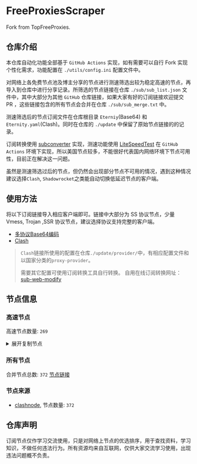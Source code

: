 # FreeProxiesScraper

Fork from TopFreeProxies.

## 仓库介绍
本仓库自动化功能全部基于 `GitHub Actions` 实现，如有需要可以自行 Fork 实现个性化需求，功能配置在 `./utils/config.ini` 配置文件中。

对网络上各免费节点池及博主分享的节点进行测速筛选出较为稳定高速的节点，再导入到仓库中进行分享记录。所筛选的节点链接在仓库 `./sub/sub_list.json` 文件中，其中大部分为其他 `GitHub` 仓库链接，如果大家有好的订阅链接欢迎提交 PR ，这些链接包含的所有节点会合并在仓库 `./sub/sub_merge.txt` 中。

测速筛选后的节点订阅文件在仓库根目录 `Eterniy`(Base64) 和 `Eternity.yaml`(Clash)。同时在仓库的 `./update` 中保留了原始节点链接的的记录。

订阅转换使用 [subconverter](https://github.com/tindy2013/subconverter) 实现，测速功能使用 [LiteSpeedTest](https://github.com/xxf098/LiteSpeedTest) 在 `GitHub Actions` 环境下实现，所以美国节点较多，不能很好代表国内网络环境下节点可用性，目前正在解决这一问题。

虽然是测速筛选过后的节点，但仍然会出现部分节点不可用的情况，遇到这种情况建议选择`Clash`, `Shadowrocket`之类能自动切换低延迟节点的客户端。

## 使用方法
将以下订阅链接导入相应客户端即可。链接中大部分为 SS 协议节点，少量 Vmess, Trojan ,SSR 协议节点，建议选择协议支持完整的客户端。

- [多协议Base64编码](https://raw.githubusercontent.com/caijh/FreeProxiesScraper/master/Eternity)
- [Clash](https://raw.githubusercontent.com/caijh/FreeProxiesScraper/master/Eternity.yaml)

>`Clash`链接所使用的配置在仓库`./update/provider/`中，有相应配置文件和以国家分类的`proxy-provider`。
>
>需要其它配置可使用订阅转换工具自行转换。
>自用在线订阅转换网址：[sub-web-modify](https://sub.v1.mk/)

## 节点信息
### 高速节点
高速节点数量: `269`
<details>
  <summary>展开复制节点</summary>

    vmess://eyJ2IjoiMiIsInBzIjoiMDQtMDAwLUpQIiwiYWRkIjoianAtMS5hbmV3c3RhcnQuY3lvdSIsInBvcnQiOiI1MDYxIiwidHlwZSI6Im5vbmUiLCJpZCI6ImZmMjNkYjAzLWFjMWQtMzNmYS1iZTdhLWYxYWU4Mjk2NjI3MCIsImFpZCI6IjAiLCJuZXQiOiJ3cyIsInBhdGgiOiIvIiwiaG9zdCI6ImpwLTEuYW5ld3N0YXJ0LmN5b3UiLCJ0bHMiOiJ0bHMifQ==
    vmess://eyJ2IjoiMiIsInBzIjoiMDQtMDAzLU5PV0hFUkUiLCJhZGQiOiJ1czYtMS5hbmV3c3RhcnQuY3lvdSIsInBvcnQiOiI1MDYxIiwidHlwZSI6Im5vbmUiLCJpZCI6ImZmMjNkYjAzLWFjMWQtMzNmYS1iZTdhLWYxYWU4Mjk2NjI3MCIsImFpZCI6IjAiLCJuZXQiOiJ3cyIsInBhdGgiOiIvIiwiaG9zdCI6InVzNi0xLmFuZXdzdGFydC5jeW91IiwidGxzIjoidGxzIn0=
    vmess://eyJ2IjoiMiIsInBzIjoiMDQtMDA0LVJFTEFZIiwiYWRkIjoiczQuZGItbGluazAyLnRvcCIsInBvcnQiOiI4ODgwIiwidHlwZSI6Im5vbmUiLCJpZCI6IjA1ODgxZDQzLWU5ZGEtM2Q2NS04Y2JlLWZiMDQ1OWI3ODU1NyIsImFpZCI6IjAiLCJuZXQiOiJ3cyIsInBhdGgiOiIvZGFiYWkuaW4xNzIuNjQuNTcuMTUwIiwiaG9zdCI6InM0LmRiLWxpbmswMi50b3AiLCJ0bHMiOiIifQ==
    vmess://eyJ2IjoiMiIsInBzIjoiMDQtMDA1LVJFTEFZIiwiYWRkIjoiczIuZGItbGluazAxLnRvcCIsInBvcnQiOiIyMDg2IiwidHlwZSI6Im5vbmUiLCJpZCI6IjA1ODgxZDQzLWU5ZGEtM2Q2NS04Y2JlLWZiMDQ1OWI3ODU1NyIsImFpZCI6IjAiLCJuZXQiOiJ3cyIsInBhdGgiOiIvZGFiYWkuaW4xNzIuNjcuNjYuNSIsImhvc3QiOiJzMi5kYi1saW5rMDEudG9wIiwidGxzIjoiIn0=
    vmess://eyJ2IjoiMiIsInBzIjoiMDQtMDA2LVJFTEFZIiwiYWRkIjoiczUuY24tZGIudG9wIiwicG9ydCI6Ijg4ODAiLCJ0eXBlIjoibm9uZSIsImlkIjoiMDU4ODFkNDMtZTlkYS0zZDY1LThjYmUtZmIwNDU5Yjc4NTU3IiwiYWlkIjoiMCIsIm5ldCI6IndzIiwicGF0aCI6Ii9kYWJhaS5pbjEwNC4xNy44Ny4yNDIiLCJob3N0IjoiczUuY24tZGIudG9wIiwidGxzIjoiIn0=
    vmess://eyJ2IjoiMiIsInBzIjoiMDQtMDA3LVJFTEFZIiwiYWRkIjoiczUuZGItbGluazAyLnRvcCIsInBvcnQiOiIyMDgyIiwidHlwZSI6Im5vbmUiLCJpZCI6IjA1ODgxZDQzLWU5ZGEtM2Q2NS04Y2JlLWZiMDQ1OWI3ODU1NyIsImFpZCI6IjAiLCJuZXQiOiJ3cyIsInBhdGgiOiIvZGFiYWkuaW4xNzIuNjcuMTkuMjM0IiwiaG9zdCI6InM1LmRiLWxpbmswMi50b3AiLCJ0bHMiOiIifQ==
    vmess://eyJ2IjoiMiIsInBzIjoiMDQtMDA4LVJFTEFZIiwiYWRkIjoiczQuY24tZGIudG9wIiwicG9ydCI6IjIwODYiLCJ0eXBlIjoibm9uZSIsImlkIjoiMDU4ODFkNDMtZTlkYS0zZDY1LThjYmUtZmIwNDU5Yjc4NTU3IiwiYWlkIjoiMCIsIm5ldCI6IndzIiwicGF0aCI6Ii9kYWJhaS5pbjEwNC4yMS4yMTIuMyIsImhvc3QiOiJzNC5jbi1kYi50b3AiLCJ0bHMiOiIifQ==
    vmess://eyJ2IjoiMiIsInBzIjoiMDQtMDA5LVJFTEFZIiwiYWRkIjoiczEuZGItbGluazAyLnRvcCIsInBvcnQiOiI4MDgwIiwidHlwZSI6Im5vbmUiLCJpZCI6IjA1ODgxZDQzLWU5ZGEtM2Q2NS04Y2JlLWZiMDQ1OWI3ODU1NyIsImFpZCI6IjAiLCJuZXQiOiJ3cyIsInBhdGgiOiIvZGFiYWkuaW4xMDQuMjAuMTEwLjQ1IiwiaG9zdCI6InMxLmRiLWxpbmswMi50b3AiLCJ0bHMiOiIifQ==
    vmess://eyJ2IjoiMiIsInBzIjoiMDQtMDEwLVJFTEFZIiwiYWRkIjoiczQuZGItbGluazAxLnRvcCIsInBvcnQiOiI4MCIsInR5cGUiOiJub25lIiwiaWQiOiIwNTg4MWQ0My1lOWRhLTNkNjUtOGNiZS1mYjA0NTliNzg1NTciLCJhaWQiOiIwIiwibmV0Ijoid3MiLCJwYXRoIjoiL2RhYmFpLmluMTA0LjIxLjE3LjY3IiwiaG9zdCI6InM0LmRiLWxpbmswMS50b3AiLCJ0bHMiOiIifQ==
    trojan://2a916620-696e-3020-b192-dd7945178e12@43.100.9.65:443?allowInsecure=1&sni=origin-a.akamaihd.net#04-110-CN
    trojan://2a916620-696e-3020-b192-dd7945178e12@qoi.smp-paymentservices-apple.com:8443?allowInsecure=1&sni=upos-hz-mirrorakam.akamaized.net#04-111-HK
    trojan://2a916620-696e-3020-b192-dd7945178e12@qfb.smp-paymentservices-apple.com:8443?allowInsecure=1&sni=fastly.cdn.steampipe.steamcontent.com#04-112-HK
    trojan://2a916620-696e-3020-b192-dd7945178e12@47.245.40.60:28470?allowInsecure=1&sni=cloudsync-prod.s3.amazonaws.com#04-113-JP
    vmess://eyJ2IjoiMiIsInBzIjoiMDQtMTE2LUNOIiwiYWRkIjoiMTIubWFtYW1hamQuc2l0ZSIsInBvcnQiOiIyMzYxMiIsInR5cGUiOiJub25lIiwiaWQiOiIzZDk5MzZhZi1lMTM1LTNhY2MtOGJiZi1hMzJiNTEzYWVhZDAiLCJhaWQiOiIyIiwibmV0Ijoid3MiLCJwYXRoIjoiLyIsImhvc3QiOiIxMi5tYW1hbWFqZC5zaXRlIiwidGxzIjoiIn0=
    vmess://eyJ2IjoiMiIsInBzIjoiMDQtMTE3LUNOIiwiYWRkIjoiMTcubWFtYW1hamQuc2l0ZSIsInBvcnQiOiIyMzYxNyIsInR5cGUiOiJub25lIiwiaWQiOiIzZDk5MzZhZi1lMTM1LTNhY2MtOGJiZi1hMzJiNTEzYWVhZDAiLCJhaWQiOiIyIiwibmV0Ijoid3MiLCJwYXRoIjoiLyIsImhvc3QiOiIxNy5tYW1hbWFqZC5zaXRlIiwidGxzIjoiIn0=
    vmess://eyJ2IjoiMiIsInBzIjoiMDQtMTE4LUNOIiwiYWRkIjoiMTEubWFtYW1hamQuc2l0ZSIsInBvcnQiOiIyMzYxMSIsInR5cGUiOiJub25lIiwiaWQiOiIzZDk5MzZhZi1lMTM1LTNhY2MtOGJiZi1hMzJiNTEzYWVhZDAiLCJhaWQiOiIyIiwibmV0Ijoid3MiLCJwYXRoIjoiLyIsImhvc3QiOiIxMS5tYW1hbWFqZC5zaXRlIiwidGxzIjoiIn0=
    vmess://eyJ2IjoiMiIsInBzIjoiMDQtMTE5LUNOIiwiYWRkIjoiMTkubWFtYW1hamQuc2l0ZSIsInBvcnQiOiIyMzYxOSIsInR5cGUiOiJub25lIiwiaWQiOiIzZDk5MzZhZi1lMTM1LTNhY2MtOGJiZi1hMzJiNTEzYWVhZDAiLCJhaWQiOiIyIiwibmV0Ijoid3MiLCJwYXRoIjoiLyIsImhvc3QiOiIxOS5tYW1hbWFqZC5zaXRlIiwidGxzIjoiIn0=
    vmess://eyJ2IjoiMiIsInBzIjoiMDQtMTIwLUNOIiwiYWRkIjoiMTYubWFtYW1hamQuc2l0ZSIsInBvcnQiOiIyMzYxNiIsInR5cGUiOiJub25lIiwiaWQiOiIzZDk5MzZhZi1lMTM1LTNhY2MtOGJiZi1hMzJiNTEzYWVhZDAiLCJhaWQiOiIyIiwibmV0Ijoid3MiLCJwYXRoIjoiLyIsImhvc3QiOiIxNi5tYW1hbWFqZC5zaXRlIiwidGxzIjoiIn0=
    vmess://eyJ2IjoiMiIsInBzIjoiMDQtMTIxLUNOIiwiYWRkIjoiMTgubWFtYW1hamQuc2l0ZSIsInBvcnQiOiIyMzYxOCIsInR5cGUiOiJub25lIiwiaWQiOiIzZDk5MzZhZi1lMTM1LTNhY2MtOGJiZi1hMzJiNTEzYWVhZDAiLCJhaWQiOiIyIiwibmV0Ijoid3MiLCJwYXRoIjoiLyIsImhvc3QiOiIxOC5tYW1hbWFqZC5zaXRlIiwidGxzIjoiIn0=
    vmess://eyJ2IjoiMiIsInBzIjoiMDQtMTIyLUNOIiwiYWRkIjoiMTUubWFtYW1hamQuc2l0ZSIsInBvcnQiOiIyMzYxNSIsInR5cGUiOiJub25lIiwiaWQiOiIzZDk5MzZhZi1lMTM1LTNhY2MtOGJiZi1hMzJiNTEzYWVhZDAiLCJhaWQiOiIyIiwibmV0Ijoid3MiLCJwYXRoIjoiLyIsImhvc3QiOiIxNS5tYW1hbWFqZC5zaXRlIiwidGxzIjoiIn0=
    vmess://eyJ2IjoiMiIsInBzIjoiMDQtMTIzLUNOIiwiYWRkIjoiNS5tYW1hbWFqZC5zaXRlIiwicG9ydCI6IjIzNjA1IiwidHlwZSI6Im5vbmUiLCJpZCI6IjNkOTkzNmFmLWUxMzUtM2FjYy04YmJmLWEzMmI1MTNhZWFkMCIsImFpZCI6IjIiLCJuZXQiOiJ3cyIsInBhdGgiOiIvIiwiaG9zdCI6IjUubWFtYW1hamQuc2l0ZSIsInRscyI6IiJ9
    vmess://eyJ2IjoiMiIsInBzIjoiMDQtMTI0LUNOIiwiYWRkIjoiMTMubWFtYW1hamQuc2l0ZSIsInBvcnQiOiIyMzYxMyIsInR5cGUiOiJub25lIiwiaWQiOiIzZDk5MzZhZi1lMTM1LTNhY2MtOGJiZi1hMzJiNTEzYWVhZDAiLCJhaWQiOiIyIiwibmV0Ijoid3MiLCJwYXRoIjoiLyIsImhvc3QiOiIxMy5tYW1hbWFqZC5zaXRlIiwidGxzIjoiIn0=
    vmess://eyJ2IjoiMiIsInBzIjoiMDQtMTI1LUNOIiwiYWRkIjoiMTQubWFtYW1hamQuc2l0ZSIsInBvcnQiOiIyMzYxNCIsInR5cGUiOiJub25lIiwiaWQiOiIzZDk5MzZhZi1lMTM1LTNhY2MtOGJiZi1hMzJiNTEzYWVhZDAiLCJhaWQiOiIyIiwibmV0Ijoid3MiLCJwYXRoIjoiLyIsImhvc3QiOiIxNC5tYW1hbWFqZC5zaXRlIiwidGxzIjoiIn0=
    vmess://eyJ2IjoiMiIsInBzIjoiMDUtMTMwLUNOIiwiYWRkIjoidjI1LmhlZHVpYW4ubGluayIsInBvcnQiOiIzMDgyNSIsInR5cGUiOiJub25lIiwiaWQiOiJjYmIzZjg3Ny1kMWZiLTM0NGMtODdhOS1kMTUzYmZmZDU0ODQiLCJhaWQiOiIyIiwibmV0Ijoid3MiLCJwYXRoIjoiL29vb28iLCJob3N0IjoidjI1LmhlZHVpYW4ubGluayIsInRscyI6IiJ9
    trojan://d6b8011a-c725-435a-9fec-bf6d3530392c@154.83.2.54:2096?allowInsecure=1&ws=1&wspath=%2525252F#05-134-RELAY
    vmess://eyJ2IjoiMiIsInBzIjoiMDUtMTM2LVJFTEFZIiwiYWRkIjoiY2xvdWRnZXRzZXJ2aWNlLm1jbG91ZHNlcnZpY2Uuc2l0ZSIsInBvcnQiOiI0NDMiLCJ0eXBlIjoibm9uZSIsImlkIjoiMmMzMjk1ODUtNjdhOC00OThiLThkMzgtMTc2ZGFjODA2YmM3IiwiYWlkIjoiMCIsIm5ldCI6IndzIiwicGF0aCI6Ii9saW5rd3MiLCJob3N0IjoiY2xvdWRnZXRzZXJ2aWNlLm1jbG91ZHNlcnZpY2Uuc2l0ZSIsInRscyI6InRscyJ9
    vmess://eyJ2IjoiMiIsInBzIjoiMDUtMTQxLVVTIiwiYWRkIjoiMTUuMjA0LjIzNC4yMDAiLCJwb3J0IjoiNDExMDAiLCJ0eXBlIjoibm9uZSIsImlkIjoiYzdmMTY5YTMtMmU5YS00ODk0LWJhNTMtN2IyZmE2ZmQwOGI0IiwiYWlkIjoiMCIsIm5ldCI6InRjcCIsInBhdGgiOiIvbGlua3dzIiwiaG9zdCI6ImNsb3VkZ2V0c2VydmljZS5tY2xvdWRzZXJ2aWNlLnNpdGUiLCJ0bHMiOiIifQ==
    vmess://eyJ2IjoiMiIsInBzIjoiMDctMTQyLUNOIiwiYWRkIjoiMTgzLjIzOC45MC44IiwicG9ydCI6IjQ2OTIwIiwidHlwZSI6Im5vbmUiLCJpZCI6IjQxODA0OGFmLWEyOTMtNGI5OS05YjBjLTk4Y2EzNTgwZGQyNCIsImFpZCI6IjY0IiwibmV0Ijoid3MiLCJwYXRoIjoiLyIsImhvc3QiOiIiLCJ0bHMiOiIifQ==
    vmess://eyJ2IjoiMiIsInBzIjoiMDctMTQ0LUNOIiwiYWRkIjoiMTEyLjEzMi4yMTUuMTIiLCJwb3J0IjoiNTAwMDIiLCJ0eXBlIjoibm9uZSIsImlkIjoiNDE4MDQ4YWYtYTI5My00Yjk5LTliMGMtOThjYTM1ODBkZDI0IiwiYWlkIjoiMCIsIm5ldCI6IndzIiwicGF0aCI6Ii8iLCJob3N0IjoiIiwidGxzIjoiIn0=
    vmess://eyJ2IjoiMiIsInBzIjoiMDctMTQ1LUNOIiwiYWRkIjoiMTIwLjIxMC4yMDUuNTkiLCJwb3J0IjoiNTAwMDIiLCJ0eXBlIjoibm9uZSIsImlkIjoiNDE4MDQ4YWYtYTI5My00Yjk5LTliMGMtOThjYTM1ODBkZDI0IiwiYWlkIjoiNjQiLCJuZXQiOiJ3cyIsInBhdGgiOiIvIiwiaG9zdCI6IiIsInRscyI6IiJ9
    vmess://eyJ2IjoiMiIsInBzIjoiMDctMTQ2LUNOIiwiYWRkIjoiMTIwLjI2LjU1LjIyNSIsInBvcnQiOiI1MDAwMiIsInR5cGUiOiJub25lIiwiaWQiOiI0MTgwNDhhZi1hMjkzLTRiOTktOWIwYy05OGNhMzU4MGRkMjQiLCJhaWQiOiIwIiwibmV0Ijoid3MiLCJwYXRoIjoiLyIsImhvc3QiOiIiLCJ0bHMiOiIifQ==
    trojan://da2c6761-4f08-48e8-bd98-11403dea8c35@ap-g.hinetwork.tw:27139?allowInsecure=1&sni=ap-g.hinetwork.tw#07-147-CN
    vmess://eyJ2IjoiMiIsInBzIjoiMDctMTQ4LUNOIiwiYWRkIjoiNDcuMTA0LjE4Ni4xMzMiLCJwb3J0IjoiNTAwMDIiLCJ0eXBlIjoibm9uZSIsImlkIjoiNDE4MDQ4YWYtYTI5My00Yjk5LTliMGMtOThjYTM1ODBkZDI0IiwiYWlkIjoiNjQiLCJuZXQiOiJ3cyIsInBhdGgiOiIvIiwiaG9zdCI6IiIsInRscyI6IiJ9
    ss://MjAyMi1ibGFrZTMtYWVzLTEyOC1nY206TURjNU9XRmxPR00zTURGaU9URTVNdz09OlpqSmpNVFJpWkRNdE5XWmlOeTAwTUE9PQ@ssaomen.136470.xyz:59010#07-149-CN
    ss://MjAyMi1ibGFrZTMtYWVzLTEyOC1nY206TldJMllqZ3lZelUxTXpaa1l6WXpNQT09OlpqSmpNVFJpWkRNdE5XWmlOeTAwTUE9PQ@sshk01.521pokemon.com:52011#07-150-CN
    vmess://eyJ2IjoiMiIsInBzIjoiMDctMTUxLUNOIiwiYWRkIjoiMTIwLjE5OC43MS4yMTYiLCJwb3J0IjoiNDYxNTkiLCJ0eXBlIjoibm9uZSIsImlkIjoiNDE4MDQ4YWYtYTI5My00Yjk5LTliMGMtOThjYTM1ODBkZDI0IiwiYWlkIjoiMCIsIm5ldCI6IndzIiwicGF0aCI6Ii8iLCJob3N0IjoiIiwidGxzIjoiIn0=
    ss://Y2hhY2hhMjAtaWV0Zi1wb2x5MTMwNTpwSFNSc3NjZERqeWRBdjR1@cnsg.1ga4cs.ccddn4.icu:50503#07-152-CN
    trojan://da2c6761-4f08-48e8-bd98-11403dea8c35@ap-g.hinetwork.tw:27137?allowInsecure=1&sni=ap-g.hinetwork.tw#07-153-CN
    ss://YWVzLTI1Ni1nY206S0tZNVNGNVRIRlNNWldTNA@147.78.3.137:20032#07-154-UA
    trojan://6087d8e3-ea9e-48eb-8217-6050ff752f56@il.mjt000.com:443?allowInsecure=1&sni=il.mjt000.com#07-155-HK
    ss://Y2hhY2hhMjAtaWV0Zi1wb2x5MTMwNTpZdDNaQjhEeGlWeFBpNE1n@js.yd.1.29d.cdnlinkms001.xyz:31036#07-156-CN
    ss://YWVzLTI1Ni1nY206NWQxZmNiZWUtYmE2Mi00ZjFlLThiN2QtNDYzYjc4OGE1MmE5@ca001.dogsvip.site:22002#07-157-CN
    vmess://eyJ2IjoiMiIsInBzIjoiMDctMTU4LUNOIiwiYWRkIjoiZGxnZGMudGhlY3hmY3NwLnRvcCIsInBvcnQiOiIyMTU2NCIsInR5cGUiOiJub25lIiwiaWQiOiI5ZjliMjFjMy1lM2ZjLTNlMjctYjg3OC04MmVlYWU0MDFkMTIiLCJhaWQiOiIwIiwibmV0Ijoid3MiLCJwYXRoIjoiLyIsImhvc3QiOiJkbGdkYy50aGVjeGZjc3AudG9wIiwidGxzIjoiIn0=
    vmess://eyJ2IjoiMiIsInBzIjoiMDctMTU5LUNOIiwiYWRkIjoiMTEyLjY1LjkyLjIwIiwicG9ydCI6IjQ1MjAwIiwidHlwZSI6Im5vbmUiLCJpZCI6IjNiYjdlODI2LTZiYzgtNDNlYy1hMjJiLWM2NWQ4ZjMwYzRlNSIsImFpZCI6IjAiLCJuZXQiOiJ3cyIsInBhdGgiOiIvIiwiaG9zdCI6IiIsInRscyI6IiJ9
    ss://YWVzLTI1Ni1jZmI6ZjhmN2FDemNQS2JzRjhwMw@37.19.203.147:989#07-160-BG
    ss://MjAyMi1ibGFrZTMtYWVzLTI1Ni1nY206WkdGaE5UQmpPVFl6TXpneE16VXhNek0wTkRJMlpqUTVaamN4TnpKaFkyRT06WW1FM1lUQm1NekF0TURjd01TMDBZVEUyTFdFd1pEa3ROR1UwWldFM01XWT0@gdcm.cqrmv.cn:36916#07-161-CN
    ss://Y2hhY2hhMjAtaWV0Zi1wb2x5MTMwNTo2ZTNhY2NmNC02NmM5LTRmMTgtOGU3Zi01NjU1MWVkNDBmMjI@cnamepc02-d2zdrzg6ilecsynk.besttarik.com:51091#07-162-CN
    trojan://da2c6761-4f08-48e8-bd98-11403dea8c35@ap-c.hinetwork.tw:27125?allowInsecure=1&sni=ap-c.hinetwork.tw#07-163-CN
    trojan://da2c6761-4f08-48e8-bd98-11403dea8c35@ap-g.hinetwork.tw:27136?allowInsecure=1&sni=ap-g.hinetwork.tw#07-164-CN
    trojan://da2c6761-4f08-48e8-bd98-11403dea8c35@ap-c.hinetwork.tw:27126?allowInsecure=1&sni=ap-c.hinetwork.tw#07-165-CN
    trojan://8ad9c6ab-fdc6-3e76-a97b-b9672e651237@cave-other.04z3susick.download:41548?allowInsecure=1&sni=cloudflare.node-ssl.cdn-alibaba.com#07-166-CN
    trojan://786334e7-dd13-4ef2-8efe-306c46cb8cf0@kz.mjt000.com:443?allowInsecure=1&sni=kz.mjt000.com#07-167-HK
    trojan://55f2afab-bc41-4231-b725-76bef15c3cf7@lm.kaiqsz.com:55799?allowInsecure=1&sni=mmbiz10.redapricotcloud.com#07-168-CN
    ss://YWVzLTI1Ni1nY206RTVLMENTRlVOTzVKSUtETQ@91.148.134.106:20005#07-169-CO
    trojan://da2c6761-4f08-48e8-bd98-11403dea8c35@ap-g.hinetwork.tw:27145?allowInsecure=1&sni=ap-g.hinetwork.tw#07-170-CN
    ss://Y2hhY2hhMjAtaWV0Zi1wb2x5MTMwNToxN2NmYzE3Mi1iODU4LTQ3MWQtOTc2Yy0xMTUyNTc4M2E4N2Y@cnamelm-dwzksl7kzye3rdby.bestcassoulet.com:40082#07-171-CN
    ss://Y2hhY2hhMjAtaWV0Zi1wb2x5MTMwNTpZdDNaQjhEeGlWeFBpNE1n@js.yd.1.29d.cdnlinkms001.xyz:25332#07-172-CN
    trojan://da2c6761-4f08-48e8-bd98-11403dea8c35@ap-g.hinetwork.tw:27147?allowInsecure=1&sni=ap-g.hinetwork.tw#07-173-CN
    ss://YWVzLTI1Ni1jZmI6ZjhmN2FDemNQS2JzRjhwMw@38.165.233.93:989#07-174-PY
    ss://YWVzLTI1Ni1nY206M2VlOTBhYTktODgzMS00ZWEzLTk0MjUtYzM2MTA5MGE5Mzhk@zf1.10101251.xyz:64931#07-175-CN
    ss://MjAyMi1ibGFrZTMtYWVzLTI1Ni1nY206WkdGaE5UQmpPVFl6TXpneE16VXhNek0wTkRJMlpqUTVaamN4TnpKaFkyRT06WW1FM1lUQm1NekF0TURjd01TMDBZVEUyTFdFd1pEa3ROR1UwWldFM01XWT0@gdcm.cqrmv.cn:40528#07-176-CN
    trojan://725f30d5-9f5b-343e-a98d-9dce14f2ac0b@ahcu.k1ka52.ccddn4.icu:65159?allowInsecure=1&sni=dl.hncudehet.cc.tjcct.xyz#07-177-CN
    vmess://eyJ2IjoiMiIsInBzIjoiMDctMTc4LVJFTEFZIiwiYWRkIjoidjM0LmVtb3llcy50b3AiLCJwb3J0IjoiODQ0MyIsInR5cGUiOiJub25lIiwiaWQiOiIwOGIyNGQ4ZC0xMGFiLTRjNWEtOTkwZS00ZTBlMTk0ODcwYWYiLCJhaWQiOiIwIiwibmV0Ijoid3MiLCJwYXRoIjoiLyIsImhvc3QiOiJ2MzQuZW1veWVzLnRvcCIsInRscyI6InRscyJ9
    vmess://eyJ2IjoiMiIsInBzIjoiMDctMTc5LVJFTEFZIiwiYWRkIjoidjM0LmVtb3llcy50b3AiLCJwb3J0IjoiODQ0MyIsInR5cGUiOiJub25lIiwiaWQiOiI0OTFjMGY2My03MWVkLTRiZWQtODg4Ni00MjE0MDI2ZTdiNjIiLCJhaWQiOiIwIiwibmV0Ijoid3MiLCJwYXRoIjoiLyIsImhvc3QiOiJ2MzQuZW1veWVzLnRvcCIsInRscyI6InRscyJ9
    ss://YWVzLTI1Ni1jZmI6ZjhmN2FDemNQS2JzRjhwMw@185.153.197.5:989#07-180-MD
    trojan://da2c6761-4f08-48e8-bd98-11403dea8c35@ap-g.hinetwork.tw:27149?allowInsecure=1&sni=ap-g.hinetwork.tw#07-181-CN
    ss://YWVzLTI1Ni1jZmI6ZjhmN2FDemNQS2JzRjhwMw@91.132.94.200:989#07-182-SI
    ss://Y2hhY2hhMjAtaWV0Zi1wb2x5MTMwNTpmZDViZDFiYy1lYjQ2LTRjOTgtODljOC02NTUwNDRmOTZkNTM@33596250-29a8-431e-af9e-5e731b9e3d0a.zhongzhuan.076299.xyz:28910#07-183-CN
    vmess://eyJ2IjoiMiIsInBzIjoiMDctMTg0LVNHIiwiYWRkIjoiMzguNDcuMTc2LjI1MSIsInBvcnQiOiI1NjA1MSIsInR5cGUiOiJub25lIiwiaWQiOiIyYmNhMzU2OS0wNjYyLTQ3ZjctZmRmOC00MjFmMzBlNzFmNDQiLCJhaWQiOiIwIiwibmV0Ijoid3MiLCJwYXRoIjoiLyIsImhvc3QiOiIiLCJ0bHMiOiIifQ==
    vmess://eyJ2IjoiMiIsInBzIjoiMDctMTg1LUNOIiwiYWRkIjoiMTgzLjIzNi41MS4zOCIsInBvcnQiOiI0MTMwMiIsInR5cGUiOiJub25lIiwiaWQiOiI0MTgwNDhhZi1hMjkzLTRiOTktOWIwYy05OGNhMzU4MGRkMjQiLCJhaWQiOiIwIiwibmV0Ijoid3MiLCJwYXRoIjoiLyIsImhvc3QiOiIiLCJ0bHMiOiIifQ==
    ss://Y2hhY2hhMjAtaWV0Zi1wb2x5MTMwNTo5ZjE3MzQ2Zi1mNmJlLTM3OTctYTFhNy04Y2M4OWZiZjBlYzE@iecn.cutecloud.link:52804#07-186-CN
    ss://MjAyMi1ibGFrZTMtYWVzLTEyOC1nY206Wm1ZelpqSTVNemszWVRRMk0yVXlOQT09OlpqSmpNVFJpWkRNdE5XWmlOeTAwTUE9PQ@ssjianpusai.136470.xyz:59021#07-187-CN
    trojan://8ad9c6ab-fdc6-3e76-a97b-b9672e651237@cave-other.04z3susick.download:41558?allowInsecure=1&sni=cloudflare.node-ssl.cdn-alibaba.com#07-188-CN
    ss://MjAyMi1ibGFrZTMtYWVzLTI1Ni1nY206WkdGaE5UQmpPVFl6TXpneE16VXhNek0wTkRJMlpqUTVaamN4TnpKaFkyRT06WW1FM1lUQm1NekF0TURjd01TMDBZVEUyTFdFd1pEa3ROR1UwWldFM01XWT0@gdcm.cqrmv.cn:32561#07-189-CN
    vmess://eyJ2IjoiMiIsInBzIjoiMDctMTkwLUNOIiwiYWRkIjoidjM1LmhlZHVpYW4ubGluayIsInBvcnQiOiIzMDgzNSIsInR5cGUiOiJub25lIiwiaWQiOiJjYmIzZjg3Ny1kMWZiLTM0NGMtODdhOS1kMTUzYmZmZDU0ODQiLCJhaWQiOiIyIiwibmV0Ijoid3MiLCJwYXRoIjoiL29vb28iLCJob3N0IjoidjM1LmhlZHVpYW4ubGluayIsInRscyI6IiJ9
    ss://Y2hhY2hhMjAtaWV0Zi1wb2x5MTMwNToxN2NmYzE3Mi1iODU4LTQ3MWQtOTc2Yy0xMTUyNTc4M2E4N2Y@cnamelm-dwzksl7kzye3rdby.bestcassoulet.com:40083#07-191-CN
    ss://Y2hhY2hhMjAtaWV0Zi1wb2x5MTMwNTo2ZTNhY2NmNC02NmM5LTRmMTgtOGU3Zi01NjU1MWVkNDBmMjI@cnamelm-dwzksl7kzye3rdby.bestcassoulet.com:51081#07-192-CN
    ss://Y2hhY2hhMjAtaWV0Zi1wb2x5MTMwNTpZdDNaQjhEeGlWeFBpNE1n@js.yd.1.29d.cdnlinkms001.xyz:25343#07-193-CN
    trojan://ab33eed0-4684-11f0-8b81-1239d0255272@usa.test3.net:443?allowInsecure=1#07-194-US
    trojan://9e937610-4684-11f0-a6b2-1239d0255272@usa.test3.net:443?allowInsecure=1#07-195-US
    trojan://8e2a3980-4684-11f0-b76c-1239d0255272@usa.test3.net:443?allowInsecure=1#07-196-US
    vmess://eyJ2IjoiMiIsInBzIjoiMDctMTk3LUNOIiwiYWRkIjoidGsuaHpsdC50a2RkbnMueHl6IiwicG9ydCI6IjIyNjQxIiwidHlwZSI6Im5vbmUiLCJpZCI6Ijk4ZTk2YzlmLTRiYjMtMzlkNC05YTJjLWZhYzA0MjU3ZjdjNyIsImFpZCI6IjIiLCJuZXQiOiJ3cyIsInBhdGgiOiIvIiwiaG9zdCI6InRrLmh6bHQudGtkZG5zLnh5eiIsInRscyI6InRscyJ9
    vmess://eyJ2IjoiMiIsInBzIjoiMDctMTk4LVJFTEFZIiwiYWRkIjoiQ0NWZmJndDY2N3l1SS45OTk4NjQuWHlaIiwicG9ydCI6IjQ0MyIsInR5cGUiOiJub25lIiwiaWQiOiJlY2IzMTk0Ni1iODFkLTRlMzctYmZkOS0yZWI3ZmE1YzRlNTIiLCJhaWQiOiIwIiwibmV0Ijoid3MiLCJwYXRoIjoiL0JiY2tyS3NidjIyUEsxcXUyVHZNIiwiaG9zdCI6IkNDVmZiZ3Q2Njd5dUkuOTk5ODY0Llh5WiIsInRscyI6InRscyJ9
    ss://YWVzLTI1Ni1jZmI6YXdzcHMwNTAx@35.91.94.11:443#07-199-US
    ss://Y2hhY2hhMjAtaWV0Zi1wb2x5MTMwNToxN2NmYzE3Mi1iODU4LTQ3MWQtOTc2Yy0xMTUyNTc4M2E4N2Y@cnamepc03-ndtabspegg7plp3p.coffeehouse.wiki:40070#07-200-CN
    vmess://eyJ2IjoiMiIsInBzIjoiMDctMjAxLUNOIiwiYWRkIjoiMTEyLjY1LjkyLjIwIiwicG9ydCI6IjQ1MjUxIiwidHlwZSI6Im5vbmUiLCJpZCI6IjQ2OWUwYjMxLTMwYzMtNGRhYi04MDBkLTcxMTIzMjYzNGNlMSIsImFpZCI6IjAiLCJuZXQiOiJ3cyIsInBhdGgiOiIvIiwiaG9zdCI6IiIsInRscyI6IiJ9
    trojan://af4476cc-7ad0-4aec-999a-97f70bc9de99@lbsh.bnnodeservice.com:34001?allowInsecure=1&sni=cert.bitbyte.one#07-202-CN
    vmess://eyJ2IjoiMiIsInBzIjoiMDctMjAzLUNOIiwiYWRkIjoiMTExLjI2LjEwOS43OSIsInBvcnQiOiIzMDgwNyIsInR5cGUiOiJub25lIiwiaWQiOiJjYmIzZjg3Ny1kMWZiLTM0NGMtODdhOS1kMTUzYmZmZDU0ODQiLCJhaWQiOiIyIiwibmV0Ijoid3MiLCJwYXRoIjoiL29vb28iLCJob3N0IjoiIiwidGxzIjoiIn0=
    vmess://eyJ2IjoiMiIsInBzIjoiMDctMjA0LUNOIiwiYWRkIjoidjcuaGVkdWlhbi5saW5rIiwicG9ydCI6IjMwODA3IiwidHlwZSI6Im5vbmUiLCJpZCI6ImNiYjNmODc3LWQxZmItMzQ0Yy04N2E5LWQxNTNiZmZkNTQ4NCIsImFpZCI6IjIiLCJuZXQiOiJ3cyIsInBhdGgiOiIvb29vbyIsImhvc3QiOiJ2Ny5oZWR1aWFuLmxpbmsiLCJ0bHMiOiIifQ==
    vmess://eyJ2IjoiMiIsInBzIjoiMDctMjA1LUNOIiwiYWRkIjoiMTEyLjY1LjkyLjIwIiwicG9ydCI6IjQ1MjAyIiwidHlwZSI6Im5vbmUiLCJpZCI6IjNiYjdlODI2LTZiYzgtNDNlYy1hMjJiLWM2NWQ4ZjMwYzRlNSIsImFpZCI6IjAiLCJuZXQiOiJ3cyIsInBhdGgiOiIvIiwiaG9zdCI6IiIsInRscyI6IiJ9
    trojan://725f30d5-9f5b-343e-a98d-9dce14f2ac0b@shcuac.aag436.ccddn4.icu:4700?allowInsecure=1&sni=dl.shcuusdp.cc.tjcct.xyz#07-206-CN
    trojan://725f30d5-9f5b-343e-a98d-9dce14f2ac0b@shcuac.aag437.ccddn4.icu:65401?allowInsecure=1&sni=dl.shcuusan9.cc.tjcct.xyz#07-207-CN
    trojan://d6b8011a-c725-435a-9fec-bf6d3530392c@194.53.53.249:2083?allowInsecure=1&ws=1&wspath=%2525252F#07-208-RELAY
    trojan://bd77bfe8-e0f3-11ec-bd7c-f23c913c8d2b@e312e558-sxusg0-t3f7qr-141tv.cu.plebai.net:15229?allowInsecure=1&sni=e312e558-sxusg0-t3f7qr-141tv.cu.plebai.net#07-209-CN
    trojan://a305ac08-d136-11ee-b6db-f23c91cfbbc9@5e086b44-swkhs0-t4cy3j-1qkeg.cu.plebai.net:15229?allowInsecure=1&sni=5e086b44-swkhs0-t4cy3j-1qkeg.cu.plebai.net#07-210-CN
    ss://MjAyMi1ibGFrZTMtYWVzLTEyOC1nY206TVRBMlpUY3dORFZqWmpVMVptUXpOdz09Ok5XVTJZekE1Tm1RdE56UTFPQzAwT1E9PQ@ssus03.521pokemon.com:56013#07-211-CN
    vmess://eyJ2IjoiMiIsInBzIjoiMDctMjEyLUNOIiwiYWRkIjoiMTEyLjY1LjkyLjIwIiwicG9ydCI6IjQ1Mjc1IiwidHlwZSI6Im5vbmUiLCJpZCI6IjQ2OWUwYjMxLTMwYzMtNGRhYi04MDBkLTcxMTIzMjYzNGNlMSIsImFpZCI6IjAiLCJuZXQiOiJ3cyIsInBhdGgiOiIvIiwiaG9zdCI6IiIsInRscyI6IiJ9
    vmess://eyJ2IjoiMiIsInBzIjoiMDctMjEzLUNOIiwiYWRkIjoidjM2LmhlZHVpYW4ubGluayIsInBvcnQiOiIzMDgzNiIsInR5cGUiOiJub25lIiwiaWQiOiJjYmIzZjg3Ny1kMWZiLTM0NGMtODdhOS1kMTUzYmZmZDU0ODQiLCJhaWQiOiIyIiwibmV0Ijoid3MiLCJwYXRoIjoiL29vb28iLCJob3N0IjoidjM2LmhlZHVpYW4ubGluayIsInRscyI6IiJ9
    ss://YWVzLTI1Ni1nY206VFA1VDRKUUg1UzhKTFM1MA@109.104.154.131:20000#07-214-NL
    ss://MjAyMi1ibGFrZTMtYWVzLTEyOC1nY206TmpGaU56a3pZV0l5TWpoaFpqQmpZdz09OlpqSmpNVFJpWkRNdE5XWmlOeTAwTUE9PQ@sshelan.136470.xyz:59008#07-215-CN
    ss://Y2hhY2hhMjAtaWV0Zi1wb2x5MTMwNTpMTVNOaDIxVHJYalIyb2syNVEybkU4RU5UMnpvQm1QdmthM1JDQ1VBSFpFTENuV29la1ZqdmFmODlxd2NSa2RieEVmZXAyYmMyYVV0bW54cXZGMWF5UVJlejFKSGpVTGo@exchange.gameaurela.click:52952#07-216-NL
    ss://Y2hhY2hhMjAtaWV0Zi1wb2x5MTMwNTpMTVNOaDIxVHJYalIyb2syNVEybkU4RU5UMnpvQm1QdmthM1JDQ1VBSFpFTENuV29la1ZqdmFmODlxd2NSa2RieEVmZXAyYmMyYVV0bW54cXZGMWF5UVJlejFKSGpVTGo@141.98.4.67:52952#07-217-NL
    ss://Y2hhY2hhMjAtaWV0Zi1wb2x5MTMwNTpnU0hiTlRLV3U0UUx4M2lNako3S0JT@203.25.108.78:44591#07-218-RO
    ss://Y2hhY2hhMjAtaWV0Zi1wb2x5MTMwNTp3WktrY3FuSGtvQjY0QTF1cEE0SzFN@77.246.98.67:4343#07-219-NL
    trojan://786334e7-dd13-4ef2-8efe-306c46cb8cf0@pt.mjt000.com:443?allowInsecure=1&sni=pt.mjt000.com#07-220-HK
    ss://Y2hhY2hhMjAtaWV0Zi1wb2x5MTMwNTo2ZTNhY2NmNC02NmM5LTRmMTgtOGU3Zi01NjU1MWVkNDBmMjI@cnamelm-dwzksl7kzye3rdby.bestcassoulet.com:51083#07-221-CN
    trojan://1d99eb06-8f7c-4296-8c84-1e57084579a5@iepl01.tube-cat.com:20029?allowInsecure=1&sni=VN.catxstar.com#07-222-US
    ss://YWVzLTI1Ni1jZmI6WG44aktkbURNMDBJZU8lIyQjZkpBTXRzRUFFVU9wSC9ZV1l0WXFERm5UMFNW@103.186.154.28:38388#07-223-VN
    ss://YWVzLTI1Ni1jZmI6WG44aktkbURNMDBJZU8lIyQjZkpBTXRzRUFFVU9wSC9ZV1l0WXFERm5UMFNW@103.186.154.18:38388#07-224-VN
    vmess://eyJ2IjoiMiIsInBzIjoiMDctMjI1LUNOIiwiYWRkIjoicHB5LWJvYXJkdjIuMDJpanA0dW9zMS5kb3dubG9hZCIsInBvcnQiOiIyNjEzMyIsInR5cGUiOiJub25lIiwiaWQiOiJhYTE1Yjk3YS0yNGIxLTNhMzEtODI0YS1iYzUyZjVhMTViYWMiLCJhaWQiOiIwIiwibmV0Ijoid3MiLCJwYXRoIjoiLyIsImhvc3QiOiJwcHktYm9hcmR2Mi4wMmlqcDR1b3MxLmRvd25sb2FkIiwidGxzIjoiIn0=
    ss://YWVzLTI1Ni1jZmI6eWlqaWFuMDUwMw@13.125.35.232:443#07-226-KR
    ss://YWVzLTI1Ni1nY206ZTIyYjg5YWUtNjk5Ni00ODI0LWFjMzEtNjEwYWM3MzQ5ZTZh@zf2.10101251.xyz:30524#07-227-CN
    ss://MjAyMi1ibGFrZTMtYWVzLTI1Ni1nY206WkdGaE5UQmpPVFl6TXpneE16VXhNek0wTkRJMlpqUTVaamN4TnpKaFkyRT06WW1FM1lUQm1NekF0TURjd01TMDBZVEUyTFdFd1pEa3ROR1UwWldFM01XWT0@gdcm.cqrmv.cn:42071#07-228-CN
    trojan://2b1ed981-6547-4094-998b-06a3323d6f6c@120.233.44.201:21181?allowInsecure=1&sni=k31.tudou211.com#07-229-CN
    trojan://32beaca7-84be-11ef-bb6b-bc241111d95d@js.wnwwv.cn:45837?allowInsecure=1&sni=sin.cloudfisher.xyz#07-230-CN
    vmess://eyJ2IjoiMiIsInBzIjoiMDctMjMxLUNOIiwiYWRkIjoiMTIwLjE5OS44My4yNDAiLCJwb3J0IjoiNDUyNDQiLCJ0eXBlIjoibm9uZSIsImlkIjoiNDY5ZTBiMzEtMzBjMy00ZGFiLTgwMGQtNzExMjMyNjM0Y2UxIiwiYWlkIjoiMCIsIm5ldCI6IndzIiwicGF0aCI6Ii8iLCJob3N0IjoiIiwidGxzIjoiIn0=
    vmess://eyJ2IjoiMiIsInBzIjoiMDgtMjMyLUNOIiwiYWRkIjoieGRkLmRhc2h1YWkuY3lvdSIsInBvcnQiOiI0NTA1NSIsInR5cGUiOiJub25lIiwiaWQiOiI0ZjhhMDUyZi1jNmJmLTQzZWQtYjQxYy05NjdjMzE1MGM1MGEiLCJhaWQiOiIwIiwibmV0Ijoid3MiLCJwYXRoIjoiLyIsImhvc3QiOiJ4ZGQuZGFzaHVhaS5jeW91IiwidGxzIjoiIn0=
    vmess://eyJ2IjoiMiIsInBzIjoiMDgtMjMzLUNOIiwiYWRkIjoieGRkLmRhc2h1YWkuY3lvdSIsInBvcnQiOiI0NTA1NyIsInR5cGUiOiJub25lIiwiaWQiOiI0ZjhhMDUyZi1jNmJmLTQzZWQtYjQxYy05NjdjMzE1MGM1MGEiLCJhaWQiOiIwIiwibmV0Ijoid3MiLCJwYXRoIjoiLyIsImhvc3QiOiJ4ZGQuZGFzaHVhaS5jeW91IiwidGxzIjoiIn0=
    vmess://eyJ2IjoiMiIsInBzIjoiMDgtMjM1LUNOIiwiYWRkIjoieGRkLmRhc2h1YWkuY3lvdSIsInBvcnQiOiI0NTA3MyIsInR5cGUiOiJub25lIiwiaWQiOiI0ZjhhMDUyZi1jNmJmLTQzZWQtYjQxYy05NjdjMzE1MGM1MGEiLCJhaWQiOiIwIiwibmV0Ijoid3MiLCJwYXRoIjoiLyIsImhvc3QiOiJ4ZGQuZGFzaHVhaS5jeW91IiwidGxzIjoiIn0=
    vmess://eyJ2IjoiMiIsInBzIjoiMDgtMjM2LUNOIiwiYWRkIjoieGRkLmRhc2h1YWkuY3lvdSIsInBvcnQiOiI0NTA2NyIsInR5cGUiOiJub25lIiwiaWQiOiI0ZjhhMDUyZi1jNmJmLTQzZWQtYjQxYy05NjdjMzE1MGM1MGEiLCJhaWQiOiIwIiwibmV0Ijoid3MiLCJwYXRoIjoiLyIsImhvc3QiOiJ4ZGQuZGFzaHVhaS5jeW91IiwidGxzIjoiIn0=
    vmess://eyJ2IjoiMiIsInBzIjoiMDgtMjM3LVJFTEFZIiwiYWRkIjoiYmV2ZW50LmJpbGliaWxpLnR2IiwicG9ydCI6IjQ0MyIsInR5cGUiOiJub25lIiwiaWQiOiIyODI2OGE0MC1mNDRiLTRkNzMtYTI4NC0zOGE2MGI5MGZjNTUiLCJhaWQiOiIwIiwibmV0Ijoid3MiLCJwYXRoIjoiLyIsImhvc3QiOiJiZXZlbnQuYmlsaWJpbGkudHYiLCJ0bHMiOiJ0bHMifQ==
    vmess://eyJ2IjoiMiIsInBzIjoiMDgtMjM4LVJFTEFZIiwiYWRkIjoidGNpMi50aWFtb2NpLnVzLmtnIiwicG9ydCI6IjgwODAiLCJ0eXBlIjoibm9uZSIsImlkIjoiM2Y0NDFlMmYtZmJmMi00Y2VkLTkxNTAtMmZlZDcxNGQ4YmE5IiwiYWlkIjoiMCIsIm5ldCI6IndzIiwicGF0aCI6Ii8iLCJob3N0IjoidGNpMi50aWFtb2NpLnVzLmtnIiwidGxzIjoiIn0=
    vmess://eyJ2IjoiMiIsInBzIjoiMDgtMjQwLUhLIiwiYWRkIjoiMTguMTY3LjE3Mi4xMTIiLCJwb3J0IjoiNDQzIiwidHlwZSI6Im5vbmUiLCJpZCI6IjI4MjY4YTQwLWY0NGItNGQ3My1hMjg0LTM4YTYwYjkwZmM1NSIsImFpZCI6IjAiLCJuZXQiOiJ3cyIsInBhdGgiOiIvIiwiaG9zdCI6IiIsInRscyI6InRscyJ9
    vmess://eyJ2IjoiMiIsInBzIjoiMDgtMjQxLU5PV0hFUkUiLCJhZGQiOiJoYWEuZGFzaHVhaS5jeW91IiwicG9ydCI6IjQ1MDcyIiwidHlwZSI6Im5vbmUiLCJpZCI6IjRmOGEwNTJmLWM2YmYtNDNlZC1iNDFjLTk2N2MzMTUwYzUwYSIsImFpZCI6IjAiLCJuZXQiOiJ3cyIsInBhdGgiOiIvIiwiaG9zdCI6ImhhYS5kYXNodWFpLmN5b3UiLCJ0bHMiOiIifQ==
    vmess://eyJ2IjoiMiIsInBzIjoiMDgtMjQyLU5PV0hFUkUiLCJhZGQiOiJoYWEuZGFzaHVhaS5jeW91IiwicG9ydCI6IjQ1MDc2IiwidHlwZSI6Im5vbmUiLCJpZCI6IjRmOGEwNTJmLWM2YmYtNDNlZC1iNDFjLTk2N2MzMTUwYzUwYSIsImFpZCI6IjAiLCJuZXQiOiJ3cyIsInBhdGgiOiIvIiwiaG9zdCI6ImhhYS5kYXNodWFpLmN5b3UiLCJ0bHMiOiIifQ==
    vmess://eyJ2IjoiMiIsInBzIjoiMDgtMjQ0LU5PV0hFUkUiLCJhZGQiOiJoYWEuZGFzaHVhaS5jeW91IiwicG9ydCI6IjQ1MDYwIiwidHlwZSI6Im5vbmUiLCJpZCI6IjRmOGEwNTJmLWM2YmYtNDNlZC1iNDFjLTk2N2MzMTUwYzUwYSIsImFpZCI6IjAiLCJuZXQiOiJ3cyIsInBhdGgiOiIvIiwiaG9zdCI6ImhhYS5kYXNodWFpLmN5b3UiLCJ0bHMiOiIifQ==
    vmess://eyJ2IjoiMiIsInBzIjoiMDgtMjQ2LUNOIiwiYWRkIjoieGRkLmRhc2h1YWkuY3lvdSIsInBvcnQiOiI0NTA1MyIsInR5cGUiOiJub25lIiwiaWQiOiI0ZjhhMDUyZi1jNmJmLTQzZWQtYjQxYy05NjdjMzE1MGM1MGEiLCJhaWQiOiIwIiwibmV0Ijoid3MiLCJwYXRoIjoiLyIsImhvc3QiOiJ4ZGQuZGFzaHVhaS5jeW91IiwidGxzIjoiIn0=
    ss://Y2hhY2hhMjAtaWV0Zi1wb2x5MTMwNToyODI2OGE0MC1mNDRiLTRkNzMtYTI4NC0zOGE2MGI5MGZjNTU@zz.xiao666666.site:20000#08-247-NOWHERE
    vmess://eyJ2IjoiMiIsInBzIjoiMDgtMjQ4LU5PV0hFUkUiLCJhZGQiOiJoYWEuZGFzaHVhaS5jeW91IiwicG9ydCI6IjQ1MDYyIiwidHlwZSI6Im5vbmUiLCJpZCI6IjRmOGEwNTJmLWM2YmYtNDNlZC1iNDFjLTk2N2MzMTUwYzUwYSIsImFpZCI6IjAiLCJuZXQiOiJ3cyIsInBhdGgiOiIvIiwiaG9zdCI6ImhhYS5kYXNodWFpLmN5b3UiLCJ0bHMiOiIifQ==
    vmess://eyJ2IjoiMiIsInBzIjoiMDgtMjQ5LVJFTEFZIiwiYWRkIjoidGltZS5pcyIsInBvcnQiOiI0NDMiLCJ0eXBlIjoibm9uZSIsImlkIjoiMjgyNjhhNDAtZjQ0Yi00ZDczLWEyODQtMzhhNjBiOTBmYzU1IiwiYWlkIjoiMCIsIm5ldCI6IndzIiwicGF0aCI6Ii8iLCJob3N0IjoidGltZS5pcyIsInRscyI6InRscyJ9
    vmess://eyJ2IjoiMiIsInBzIjoiMDgtMjUwLVJFTEFZIiwiYWRkIjoidGNpMy50aWFtb2NpLnVzLmtnIiwicG9ydCI6IjgwODAiLCJ0eXBlIjoibm9uZSIsImlkIjoiM2Y0NDFlMmYtZmJmMi00Y2VkLTkxNTAtMmZlZDcxNGQ4YmE5IiwiYWlkIjoiMCIsIm5ldCI6IndzIiwicGF0aCI6Ii8iLCJob3N0IjoidGNpMy50aWFtb2NpLnVzLmtnIiwidGxzIjoiIn0=
    vmess://eyJ2IjoiMiIsInBzIjoiMDgtMjUxLU5PV0hFUkUiLCJhZGQiOiJoYWEuZGFzaHVhaS5jeW91IiwicG9ydCI6IjQ1MDU0IiwidHlwZSI6Im5vbmUiLCJpZCI6IjRmOGEwNTJmLWM2YmYtNDNlZC1iNDFjLTk2N2MzMTUwYzUwYSIsImFpZCI6IjAiLCJuZXQiOiJ3cyIsInBhdGgiOiIvIiwiaG9zdCI6ImhhYS5kYXNodWFpLmN5b3UiLCJ0bHMiOiIifQ==
    vmess://eyJ2IjoiMiIsInBzIjoiMDgtMjU1LUNOIiwiYWRkIjoieGRkLmRhc2h1YWkuY3lvdSIsInBvcnQiOiI0NTA2MyIsInR5cGUiOiJub25lIiwiaWQiOiI0ZjhhMDUyZi1jNmJmLTQzZWQtYjQxYy05NjdjMzE1MGM1MGEiLCJhaWQiOiIwIiwibmV0Ijoid3MiLCJwYXRoIjoiLyIsImhvc3QiOiJ4ZGQuZGFzaHVhaS5jeW91IiwidGxzIjoiIn0=
    vmess://eyJ2IjoiMiIsInBzIjoiMDgtMjU2LU5PV0hFUkUiLCJhZGQiOiJoYWEuZGFzaHVhaS5jeW91IiwicG9ydCI6IjQ1MDUyIiwidHlwZSI6Im5vbmUiLCJpZCI6IjRmOGEwNTJmLWM2YmYtNDNlZC1iNDFjLTk2N2MzMTUwYzUwYSIsImFpZCI6IjAiLCJuZXQiOiJ3cyIsInBhdGgiOiIvIiwiaG9zdCI6ImhhYS5kYXNodWFpLmN5b3UiLCJ0bHMiOiIifQ==
    vmess://eyJ2IjoiMiIsInBzIjoiMDgtMjU3LUNOIiwiYWRkIjoieGRkLmRhc2h1YWkuY3lvdSIsInBvcnQiOiI0NTA1OSIsInR5cGUiOiJub25lIiwiaWQiOiI0ZjhhMDUyZi1jNmJmLTQzZWQtYjQxYy05NjdjMzE1MGM1MGEiLCJhaWQiOiIwIiwibmV0Ijoid3MiLCJwYXRoIjoiLyIsImhvc3QiOiJ4ZGQuZGFzaHVhaS5jeW91IiwidGxzIjoiIn0=
    vmess://eyJ2IjoiMiIsInBzIjoiMDgtMjU4LU5PV0hFUkUiLCJhZGQiOiJoYWEuZGFzaHVhaS5jeW91IiwicG9ydCI6IjQ1MDY2IiwidHlwZSI6Im5vbmUiLCJpZCI6IjRmOGEwNTJmLWM2YmYtNDNlZC1iNDFjLTk2N2MzMTUwYzUwYSIsImFpZCI6IjAiLCJuZXQiOiJ3cyIsInBhdGgiOiIvIiwiaG9zdCI6ImhhYS5kYXNodWFpLmN5b3UiLCJ0bHMiOiIifQ==
    vmess://eyJ2IjoiMiIsInBzIjoiMDgtMjYwLVJVIiwiYWRkIjoiNDUuMTQ3LjIwMS4yMzEiLCJwb3J0IjoiMjAwNTgiLCJ0eXBlIjoibm9uZSIsImlkIjoiZmU4MTI3ZmMtOWZjMC00NjM4LWIxZDYtY2FkNTViMWI4Yzk4IiwiYWlkIjoiMCIsIm5ldCI6IndzIiwicGF0aCI6Ii8iLCJob3N0IjoiIiwidGxzIjoiIn0=
    vmess://eyJ2IjoiMiIsInBzIjoiMDgtMjYxLUNOIiwiYWRkIjoieGRkLmRhc2h1YWkuY3lvdSIsInBvcnQiOiI0NTA1MSIsInR5cGUiOiJub25lIiwiaWQiOiI0ZjhhMDUyZi1jNmJmLTQzZWQtYjQxYy05NjdjMzE1MGM1MGEiLCJhaWQiOiIwIiwibmV0Ijoid3MiLCJwYXRoIjoiLyIsImhvc3QiOiJ4ZGQuZGFzaHVhaS5jeW91IiwidGxzIjoiIn0=
    vmess://eyJ2IjoiMiIsInBzIjoiMDgtMjYyLU5PV0hFUkUiLCJhZGQiOiJoYWEuZGFzaHVhaS5jeW91IiwicG9ydCI6IjQ1MDU2IiwidHlwZSI6Im5vbmUiLCJpZCI6IjRmOGEwNTJmLWM2YmYtNDNlZC1iNDFjLTk2N2MzMTUwYzUwYSIsImFpZCI6IjAiLCJuZXQiOiJ3cyIsInBhdGgiOiIvIiwiaG9zdCI6ImhhYS5kYXNodWFpLmN5b3UiLCJ0bHMiOiIifQ==
    vmess://eyJ2IjoiMiIsInBzIjoiMDgtMjYzLUNOIiwiYWRkIjoieGRkLmRhc2h1YWkuY3lvdSIsInBvcnQiOiI0NTA3NSIsInR5cGUiOiJub25lIiwiaWQiOiI0ZjhhMDUyZi1jNmJmLTQzZWQtYjQxYy05NjdjMzE1MGM1MGEiLCJhaWQiOiIwIiwibmV0Ijoid3MiLCJwYXRoIjoiLyIsImhvc3QiOiJ4ZGQuZGFzaHVhaS5jeW91IiwidGxzIjoiIn0=
    ss://Y2hhY2hhMjAtaWV0Zi1wb2x5MTMwNToyODI2OGE0MC1mNDRiLTRkNzMtYTI4NC0zOGE2MGI5MGZjNTU@hinetiw0k.yooddns.stream:26900#08-264-TW
    vmess://eyJ2IjoiMiIsInBzIjoiMDgtMjY1LUNOIiwiYWRkIjoieGRkLmRhc2h1YWkuY3lvdSIsInBvcnQiOiI0NTA2MSIsInR5cGUiOiJub25lIiwiaWQiOiI0ZjhhMDUyZi1jNmJmLTQzZWQtYjQxYy05NjdjMzE1MGM1MGEiLCJhaWQiOiIwIiwibmV0Ijoid3MiLCJwYXRoIjoiLyIsImhvc3QiOiJ4ZGQuZGFzaHVhaS5jeW91IiwidGxzIjoiIn0=
    vmess://eyJ2IjoiMiIsInBzIjoiMDgtMjY2LVJVIiwiYWRkIjoiNDUuMTQ3LjIwMS4yMzEiLCJwb3J0IjoiMjAwNTgiLCJ0eXBlIjoibm9uZSIsImlkIjoiYjA4NzAxZjctNjdmOC00NWQxLThiOWMtMTY0Mzk3ZTIwOGU3IiwiYWlkIjoiMCIsIm5ldCI6IndzIiwicGF0aCI6Ii8iLCJob3N0IjoiIiwidGxzIjoiIn0=
    vmess://eyJ2IjoiMiIsInBzIjoiMDgtMjY3LUhLIiwiYWRkIjoieGcuZGFzaHVhaS5jeW91IiwicG9ydCI6IjE5OTAxIiwidHlwZSI6Im5vbmUiLCJpZCI6IjRmOGEwNTJmLWM2YmYtNDNlZC1iNDFjLTk2N2MzMTUwYzUwYSIsImFpZCI6IjAiLCJuZXQiOiJ3cyIsInBhdGgiOiIvIiwiaG9zdCI6InhnLmRhc2h1YWkuY3lvdSIsInRscyI6IiJ9
    vmess://eyJ2IjoiMiIsInBzIjoiMDgtMjY4LUNOIiwiYWRkIjoieGRkLmRhc2h1YWkuY3lvdSIsInBvcnQiOiI0NTA3MSIsInR5cGUiOiJub25lIiwiaWQiOiI0ZjhhMDUyZi1jNmJmLTQzZWQtYjQxYy05NjdjMzE1MGM1MGEiLCJhaWQiOiIwIiwibmV0Ijoid3MiLCJwYXRoIjoiLyIsImhvc3QiOiJ4ZGQuZGFzaHVhaS5jeW91IiwidGxzIjoiIn0=
    ss://Y2hhY2hhMjAtaWV0Zi1wb2x5MTMwNToyODI2OGE0MC1mNDRiLTRkNzMtYTI4NC0zOGE2MGI5MGZjNTU@zz.xiao666666.site:58888#08-269-NOWHERE
    vmess://eyJ2IjoiMiIsInBzIjoiMDgtMjcxLUpQIiwiYWRkIjoiMTMuMTEyLjEyMS4zMSIsInBvcnQiOiIxMDAwMCIsInR5cGUiOiJub25lIiwiaWQiOiIyODI2OGE0MC1mNDRiLTRkNzMtYTI4NC0zOGE2MGI5MGZjNTUiLCJhaWQiOiIwIiwibmV0Ijoid3MiLCJwYXRoIjoiLyIsImhvc3QiOiIiLCJ0bHMiOiIifQ==
    vmess://eyJ2IjoiMiIsInBzIjoiMDgtMjczLUNOIiwiYWRkIjoieGRkLmRhc2h1YWkuY3lvdSIsInBvcnQiOiI0NTA3NyIsInR5cGUiOiJub25lIiwiaWQiOiI0ZjhhMDUyZi1jNmJmLTQzZWQtYjQxYy05NjdjMzE1MGM1MGEiLCJhaWQiOiIwIiwibmV0Ijoid3MiLCJwYXRoIjoiLyIsImhvc3QiOiJ4ZGQuZGFzaHVhaS5jeW91IiwidGxzIjoiIn0=
    ss://Y2hhY2hhMjAtaWV0Zi1wb2x5MTMwNToyODI2OGE0MC1mNDRiLTRkNzMtYTI4NC0zOGE2MGI5MGZjNTU@2408:8752#08-275-RELAY
    vmess://eyJ2IjoiMiIsInBzIjoiMDgtMjc2LVJVIiwiYWRkIjoiNDUuMTQ3LjIwMS4yMzEiLCJwb3J0IjoiMjMwOTkiLCJ0eXBlIjoibm9uZSIsImlkIjoiZmU4MTI3ZmMtOWZjMC00NjM4LWIxZDYtY2FkNTViMWI4Yzk4IiwiYWlkIjoiMCIsIm5ldCI6IndzIiwicGF0aCI6Ii8iLCJob3N0IjoiIiwidGxzIjoiIn0=
    vmess://eyJ2IjoiMiIsInBzIjoiMDgtMjc3LU5PV0hFUkUiLCJhZGQiOiJoYWEuZGFzaHVhaS5jeW91IiwicG9ydCI6IjQ1MDc4IiwidHlwZSI6Im5vbmUiLCJpZCI6IjRmOGEwNTJmLWM2YmYtNDNlZC1iNDFjLTk2N2MzMTUwYzUwYSIsImFpZCI6IjAiLCJuZXQiOiJ3cyIsInBhdGgiOiIvIiwiaG9zdCI6ImhhYS5kYXNodWFpLmN5b3UiLCJ0bHMiOiIifQ==
    vmess://eyJ2IjoiMiIsInBzIjoiMDgtMjc4LUNOIiwiYWRkIjoieGRkLmRhc2h1YWkuY3lvdSIsInBvcnQiOiI0NTA2NSIsInR5cGUiOiJub25lIiwiaWQiOiI0ZjhhMDUyZi1jNmJmLTQzZWQtYjQxYy05NjdjMzE1MGM1MGEiLCJhaWQiOiIwIiwibmV0Ijoid3MiLCJwYXRoIjoiLyIsImhvc3QiOiJ4ZGQuZGFzaHVhaS5jeW91IiwidGxzIjoiIn0=
    vmess://eyJ2IjoiMiIsInBzIjoiMDgtMjc5LU5PV0hFUkUiLCJhZGQiOiJoYWEuZGFzaHVhaS5jeW91IiwicG9ydCI6IjQ1MDU4IiwidHlwZSI6Im5vbmUiLCJpZCI6IjRmOGEwNTJmLWM2YmYtNDNlZC1iNDFjLTk2N2MzMTUwYzUwYSIsImFpZCI6IjAiLCJuZXQiOiJ3cyIsInBhdGgiOiIvIiwiaG9zdCI6ImhhYS5kYXNodWFpLmN5b3UiLCJ0bHMiOiIifQ==
    vmess://eyJ2IjoiMiIsInBzIjoiMDgtMjgwLVJVIiwiYWRkIjoiNDUuMTQ3LjIwMS4yMzEiLCJwb3J0IjoiMjMwOTkiLCJ0eXBlIjoibm9uZSIsImlkIjoiMTliYjNiMzUtNmMyMy00MTA4LTg2NjItMGQ0MTFkMzM2NTQ3IiwiYWlkIjoiMCIsIm5ldCI6IndzIiwicGF0aCI6Ii8iLCJob3N0IjoiIiwidGxzIjoiIn0=
    vmess://eyJ2IjoiMiIsInBzIjoiMDgtMjgyLU5PV0hFUkUiLCJhZGQiOiJoYWEuZGFzaHVhaS5jeW91IiwicG9ydCI6IjQ1MDY0IiwidHlwZSI6Im5vbmUiLCJpZCI6IjRmOGEwNTJmLWM2YmYtNDNlZC1iNDFjLTk2N2MzMTUwYzUwYSIsImFpZCI6IjAiLCJuZXQiOiJ3cyIsInBhdGgiOiIvIiwiaG9zdCI6ImhhYS5kYXNodWFpLmN5b3UiLCJ0bHMiOiIifQ==
    vmess://eyJ2IjoiMiIsInBzIjoiMDgtMjgzLVJVIiwiYWRkIjoiNDUuMTQ3LjIwMS4yMzEiLCJwb3J0IjoiMjMwOTkiLCJ0eXBlIjoibm9uZSIsImlkIjoiYjA4NzAxZjctNjdmOC00NWQxLThiOWMtMTY0Mzk3ZTIwOGU3IiwiYWlkIjoiMCIsIm5ldCI6IndzIiwicGF0aCI6Ii8iLCJob3N0IjoiIiwidGxzIjoiIn0=
    vmess://eyJ2IjoiMiIsInBzIjoiMDgtMjg0LU5PV0hFUkUiLCJhZGQiOiJoYWEuZGFzaHVhaS5jeW91IiwicG9ydCI6IjQ1MDc0IiwidHlwZSI6Im5vbmUiLCJpZCI6IjRmOGEwNTJmLWM2YmYtNDNlZC1iNDFjLTk2N2MzMTUwYzUwYSIsImFpZCI6IjAiLCJuZXQiOiJ3cyIsInBhdGgiOiIvIiwiaG9zdCI6ImhhYS5kYXNodWFpLmN5b3UiLCJ0bHMiOiIifQ==
    vmess://eyJ2IjoiMiIsInBzIjoiMDgtMjg1LVJVIiwiYWRkIjoiNDUuMTQ3LjIwMS4yMzEiLCJwb3J0IjoiMjAwNTgiLCJ0eXBlIjoibm9uZSIsImlkIjoiMTliYjNiMzUtNmMyMy00MTA4LTg2NjItMGQ0MTFkMzM2NTQ3IiwiYWlkIjoiMCIsIm5ldCI6IndzIiwicGF0aCI6Ii8iLCJob3N0IjoiIiwidGxzIjoiIn0=
    vmess://eyJ2IjoiMiIsInBzIjoiMDktMjg3LUhLIiwiYWRkIjoiMTExMS0yMjIyLjAwMDYuYmJiYi1jbG91ZC1jZG5hLWFwaWEtZ3dzZC1hYWFhLWFhYmIuY29tIiwicG9ydCI6IjQ3NTMzIiwidHlwZSI6Im5vbmUiLCJpZCI6ImI3OWQyNDY4LWI2MDYtMzgwMy1hODYzLWZiYzhmNWM0ZDFhYSIsImFpZCI6IjAiLCJuZXQiOiJ3cyIsInBhdGgiOiIvIiwiaG9zdCI6IjExMTEtMjIyMi4wMDA2LmJiYmItY2xvdWQtY2RuYS1hcGlhLWd3c2QtYWFhYS1hYWJiLmNvbSIsInRscyI6IiJ9
    vmess://eyJ2IjoiMiIsInBzIjoiMDktMjg4LUhLIiwiYWRkIjoiMTExMS0yMjIyLjAwMDIuYmJiYi1jbG91ZC1jZG5hLWFwaWEtZ3dzZC1hYWFhLWFhYmIuY29tIiwicG9ydCI6IjQ5MTExIiwidHlwZSI6Im5vbmUiLCJpZCI6ImI3OWQyNDY4LWI2MDYtMzgwMy1hODYzLWZiYzhmNWM0ZDFhYSIsImFpZCI6IjAiLCJuZXQiOiJ3cyIsInBhdGgiOiIvIiwiaG9zdCI6IjExMTEtMjIyMi4wMDAyLmJiYmItY2xvdWQtY2RuYS1hcGlhLWd3c2QtYWFhYS1hYWJiLmNvbSIsInRscyI6IiJ9
    vmess://eyJ2IjoiMiIsInBzIjoiMDktMjg5LUhLIiwiYWRkIjoiMTExMS0yMjIyLjAwMTkuYWFhYS1jbG91ZC1jZG5hLWFwaWEtZ3dzZC1hYWFhLWFhYmIuY29tIiwicG9ydCI6IjM2Njc1IiwidHlwZSI6Im5vbmUiLCJpZCI6ImI3OWQyNDY4LWI2MDYtMzgwMy1hODYzLWZiYzhmNWM0ZDFhYSIsImFpZCI6IjAiLCJuZXQiOiJ3cyIsInBhdGgiOiIvIiwiaG9zdCI6IjExMTEtMjIyMi4wMDE5LmFhYWEtY2xvdWQtY2RuYS1hcGlhLWd3c2QtYWFhYS1hYWJiLmNvbSIsInRscyI6IiJ9
    trojan://48c1e014-28d6-11ec-a0fc-f23c913c8d2b@be7adf5e-sxsxs0-sz7drj-3z3v.cm5.cnkuaishou.com:27231?allowInsecure=1&sni=be7adf5e-sxsxs0-sz7drj-3z3v.cm5.cnkuaishou.com#09-290-CN
    trojan://dcccacba-fa44-11ef-8400-f23c9164ca5d@2040b765-sxusg0-sz9r4v-1j6h0.cm5.cnkuaishou.com:27231?allowInsecure=1&sni=2040b765-sxusg0-sz9r4v-1j6h0.cm5.cnkuaishou.com#09-291-CN
    trojan://21747146-3507-11ed-bb74-f23c9164ca5d@530e712d-sxsxs0-t1smj4-u6bc.cm5.cnkuaishou.com:27231?allowInsecure=1&sni=530e712d-sxsxs0-t1smj4-u6bc.cm5.cnkuaishou.com#09-292-CN
    trojan://a305ac08-d136-11ee-b6db-f23c91cfbbc9@dc413002-sxusg0-t4cy3j-1qkeg.cm5.cnkuaishou.com:27233?allowInsecure=1&sni=dc413002-sxusg0-t4cy3j-1qkeg.cm5.cnkuaishou.com#09-293-CN
    trojan://21747146-3507-11ed-bb74-f23c9164ca5d@dca1bd47-sxusg0-t1smj4-u6bc.cm5.cnkuaishou.com:27233?allowInsecure=1&sni=dca1bd47-sxusg0-t1smj4-u6bc.cm5.cnkuaishou.com#09-294-CN
    trojan://21747146-3507-11ed-bb74-f23c9164ca5d@dca1bd47-sxusg0-t1smj4-u6bc.cm5.cnkuaishou.com:27231?allowInsecure=1&sni=dca1bd47-sxusg0-t1smj4-u6bc.cm5.cnkuaishou.com#09-295-CN
    trojan://dcccacba-fa44-11ef-8400-f23c9164ca5d@2040b765-sxusg0-sz9r4v-1j6h0.cm5.cnkuaishou.com:27233?allowInsecure=1&sni=2040b765-sxusg0-sz9r4v-1j6h0.cm5.cnkuaishou.com#09-296-CN
    trojan://28213b50-7ed5-11ee-add6-f23c91369f2d@a8876e2e-sxusg0-t7hmka-1plv4.cm5.cnkuaishou.com:27231?allowInsecure=1&sni=a8876e2e-sxusg0-t7hmka-1plv4.cm5.cnkuaishou.com#09-297-CN
    ss://YWVzLTI1Ni1nY206MjBiZjQyZGYtYWUxNy0zOWIyLTliOWYtNGUzNDMzOGI2NTU4@wrjyn-g01.fr01-ae5.entry.v50307shvkaa.art:20065#09-298-CN
    trojan://21747146-3507-11ed-bb74-f23c9164ca5d@530e712d-sxsxs0-t1smj4-u6bc.cm5.cnkuaishou.com:27233?allowInsecure=1&sni=530e712d-sxsxs0-t1smj4-u6bc.cm5.cnkuaishou.com#09-299-CN
    vmess://eyJ2IjoiMiIsInBzIjoiMDktMzAwLUhLIiwiYWRkIjoiMTExMS0yMjIyLjAwNDAuYmJiYi1jbG91ZC1jZG5hLWFwaWEtZ3dzZC1hYWFhLWFhYmIuY29tIiwicG9ydCI6IjQ4NDE0IiwidHlwZSI6Im5vbmUiLCJpZCI6ImI3OWQyNDY4LWI2MDYtMzgwMy1hODYzLWZiYzhmNWM0ZDFhYSIsImFpZCI6IjAiLCJuZXQiOiJ3cyIsInBhdGgiOiIvIiwiaG9zdCI6IjExMTEtMjIyMi4wMDQwLmJiYmItY2xvdWQtY2RuYS1hcGlhLWd3c2QtYWFhYS1hYWJiLmNvbSIsInRscyI6IiJ9
    vmess://eyJ2IjoiMiIsInBzIjoiMDktMzAxLUhLIiwiYWRkIjoiMTExMS0yMjIyLjAwMzkuYmJiYi1jbG91ZC1jZG5hLWFwaWEtZ3dzZC1hYWFhLWFhYmIuY29tIiwicG9ydCI6IjUzOTQzIiwidHlwZSI6Im5vbmUiLCJpZCI6ImI3OWQyNDY4LWI2MDYtMzgwMy1hODYzLWZiYzhmNWM0ZDFhYSIsImFpZCI6IjAiLCJuZXQiOiJ3cyIsInBhdGgiOiIvIiwiaG9zdCI6IjExMTEtMjIyMi4wMDM5LmJiYmItY2xvdWQtY2RuYS1hcGlhLWd3c2QtYWFhYS1hYWJiLmNvbSIsInRscyI6IiJ9
    ss://Y2hhY2hhMjAtaWV0Zi1wb2x5MTMwNTpmODQ1ZWU1OC1jMjUwLTQ2ZTMtYTM5Yy1kNDc1ZjRkMDExMjc@qq.miaolianyunapp.com:51172#09-302-AE
    vmess://eyJ2IjoiMiIsInBzIjoiMDktMzAzLUNOIiwiYWRkIjoiMTIwLjIzMi4xNTMuNDAiLCJwb3J0IjoiNDMyOTIiLCJ0eXBlIjoibm9uZSIsImlkIjoiNDE4MDQ4YWYtYTI5My00Yjk5LTliMGMtOThjYTM1ODBkZDI0IiwiYWlkIjoiMCIsIm5ldCI6IndzIiwicGF0aCI6Ii8iLCJob3N0IjoiIiwidGxzIjoiIn0=
    trojan://2b1ed981-6547-4094-998b-06a3323d6f6c@120.233.44.201:21056?allowInsecure=1&sni=k14.tudou211.com#09-304-CN
    trojan://2b1ed981-6547-4094-998b-06a3323d6f6c@120.233.44.201:21017?allowInsecure=1&sni=k16.tudou211.com#09-305-CN
    vmess://eyJ2IjoiMiIsInBzIjoiMDktMzA2LUhLIiwiYWRkIjoiMTExMS0yMjIyLjAwNTEuYmJiYi1jbG91ZC1jZG5hLWFwaWEtZ3dzZC1hYWFhLWFhYmIuY29tIiwicG9ydCI6IjIxOTYxIiwidHlwZSI6Im5vbmUiLCJpZCI6ImI3OWQyNDY4LWI2MDYtMzgwMy1hODYzLWZiYzhmNWM0ZDFhYSIsImFpZCI6IjAiLCJuZXQiOiJ3cyIsInBhdGgiOiIvIiwiaG9zdCI6IjExMTEtMjIyMi4wMDUxLmJiYmItY2xvdWQtY2RuYS1hcGlhLWd3c2QtYWFhYS1hYWJiLmNvbSIsInRscyI6IiJ9
    ss://Y2hhY2hhMjAtaWV0Zi1wb2x5MTMwNTpmODQ1ZWU1OC1jMjUwLTQ2ZTMtYTM5Yy1kNDc1ZjRkMDExMjc@qq.miaolianyunapp.com:51171#09-307-AE
    ss://Y2hhY2hhMjAtaWV0Zi1wb2x5MTMwNTpmODQ1ZWU1OC1jMjUwLTQ2ZTMtYTM5Yy1kNDc1ZjRkMDExMjc@qq.miaolianyunapp.com:51183#09-308-AE
    ss://Y2hhY2hhMjAtaWV0Zi1wb2x5MTMwNTpmODQ1ZWU1OC1jMjUwLTQ2ZTMtYTM5Yy1kNDc1ZjRkMDExMjc@qq.miaolianyunapp.com:51184#09-309-AE
    trojan://2b1ed981-6547-4094-998b-06a3323d6f6c@120.233.44.201:21003?allowInsecure=1&sni=k15.tudou211.com#09-310-CN
    trojan://2b1ed981-6547-4094-998b-06a3323d6f6c@120.233.44.201:21118?allowInsecure=1&sni=k17.tudou211.com#09-311-CN
    vmess://eyJ2IjoiMiIsInBzIjoiMDktMzEyLUNOIiwiYWRkIjoidGsuaHpsdC50a2RkbnMueHl6IiwicG9ydCI6IjIyNjQzIiwidHlwZSI6Im5vbmUiLCJpZCI6Ijk4ZTk2YzlmLTRiYjMtMzlkNC05YTJjLWZhYzA0MjU3ZjdjNyIsImFpZCI6IjIiLCJuZXQiOiJ3cyIsInBhdGgiOiIvIiwiaG9zdCI6InRrLmh6bHQudGtkZG5zLnh5eiIsInRscyI6InRscyJ9
    vmess://eyJ2IjoiMiIsInBzIjoiMDktMzEzLUhLIiwiYWRkIjoiMTExMS0yMjIyLjAwMzYuYmJiYi1jbG91ZC1jZG5hLWFwaWEtZ3dzZC1hYWFhLWFhYmIuY29tIiwicG9ydCI6IjM2NjgxIiwidHlwZSI6Im5vbmUiLCJpZCI6ImI3OWQyNDY4LWI2MDYtMzgwMy1hODYzLWZiYzhmNWM0ZDFhYSIsImFpZCI6IjAiLCJuZXQiOiJ3cyIsInBhdGgiOiIvIiwiaG9zdCI6IjExMTEtMjIyMi4wMDM2LmJiYmItY2xvdWQtY2RuYS1hcGlhLWd3c2QtYWFhYS1hYWJiLmNvbSIsInRscyI6IiJ9
    vmess://eyJ2IjoiMiIsInBzIjoiMDktMzE0LUNOIiwiYWRkIjoiMTIwLjIzNi4xOTcuNzQiLCJwb3J0IjoiMjI2NDMiLCJ0eXBlIjoibm9uZSIsImlkIjoiOThlOTZjOWYtNGJiMy0zOWQ0LTlhMmMtZmFjMDQyNTdmN2M3IiwiYWlkIjoiMiIsIm5ldCI6IndzIiwicGF0aCI6Ii8iLCJob3N0IjoiIiwidGxzIjoidGxzIn0=
    trojan://21747146-3507-11ed-bb74-f23c9164ca5d@dca1bd47-sxusg0-t1smj4-u6bc.cm5.cnkuaishou.com:27235?allowInsecure=1&sni=dca1bd47-sxusg0-t1smj4-u6bc.cm5.cnkuaishou.com#09-315-CN
    trojan://21747146-3507-11ed-bb74-f23c9164ca5d@530e712d-sxsxs0-t1smj4-u6bc.cm5.cnkuaishou.com:27235?allowInsecure=1&sni=530e712d-sxsxs0-t1smj4-u6bc.cm5.cnkuaishou.com#09-316-CN
    vmess://eyJ2IjoiMiIsInBzIjoiMDktMzE3LUNOIiwiYWRkIjoiMTIwLjIzNi4xOTcuNzQiLCJwb3J0IjoiMjI2NDEiLCJ0eXBlIjoibm9uZSIsImlkIjoiOThlOTZjOWYtNGJiMy0zOWQ0LTlhMmMtZmFjMDQyNTdmN2M3IiwiYWlkIjoiMiIsIm5ldCI6IndzIiwicGF0aCI6Ii8iLCJob3N0IjoiIiwidGxzIjoidGxzIn0=
    vmess://eyJ2IjoiMiIsInBzIjoiMDktMzIyLUdCIiwiYWRkIjoidjYxLmVtb3Zwbi5idXp6IiwicG9ydCI6IjIzMTciLCJ0eXBlIjoibm9uZSIsImlkIjoiYjZmYjM4MTYtYWYwMy00YjIxLWIxZmMtY2IyYjcwZmEyNzA1IiwiYWlkIjoiMCIsIm5ldCI6IndzIiwicGF0aCI6Ii8iLCJob3N0IjoidjYxLmVtb3Zwbi5idXp6IiwidGxzIjoiIn0=
    vmess://eyJ2IjoiMiIsInBzIjoiMDktMzIzLUpQIiwiYWRkIjoidjgzLmVtb3Zwbi5idXp6IiwicG9ydCI6IjMyMjUiLCJ0eXBlIjoibm9uZSIsImlkIjoiYjZmYjM4MTYtYWYwMy00YjIxLWIxZmMtY2IyYjcwZmEyNzA1IiwiYWlkIjoiMCIsIm5ldCI6IndzIiwicGF0aCI6Ii8iLCJob3N0IjoidjgzLmVtb3Zwbi5idXp6IiwidGxzIjoiIn0=
    vmess://eyJ2IjoiMiIsInBzIjoiMDktMzI0LUpQIiwiYWRkIjoidjg1LmVtb3Zwbi5idXp6IiwicG9ydCI6IjYyNTYiLCJ0eXBlIjoibm9uZSIsImlkIjoiYjZmYjM4MTYtYWYwMy00YjIxLWIxZmMtY2IyYjcwZmEyNzA1IiwiYWlkIjoiMCIsIm5ldCI6IndzIiwicGF0aCI6Ii8iLCJob3N0Ijoidjg1LmVtb3Zwbi5idXp6IiwidGxzIjoiIn0=
    vmess://eyJ2IjoiMiIsInBzIjoiMDktMzI1LUhLIiwiYWRkIjoiNDMuMjQ3LjEzNS4yIiwicG9ydCI6IjIwMzMyIiwidHlwZSI6Im5vbmUiLCJpZCI6IjgwMzdjZTAwLWM4NjAtNDIxMy1iODg4LWJlNWM3ZWQ2ZWE0OCIsImFpZCI6IjAiLCJuZXQiOiJ3cyIsInBhdGgiOiIvIiwiaG9zdCI6IiIsInRscyI6IiJ9
    vmess://eyJ2IjoiMiIsInBzIjoiMDktMzI2LUpQIiwiYWRkIjoidjYuZW1vdnBuLmJ1enoiLCJwb3J0IjoiMjQ0MSIsInR5cGUiOiJub25lIiwiaWQiOiJiNmZiMzgxNi1hZjAzLTRiMjEtYjFmYy1jYjJiNzBmYTI3MDUiLCJhaWQiOiIwIiwibmV0Ijoid3MiLCJwYXRoIjoiLyIsImhvc3QiOiJ2Ni5lbW92cG4uYnV6eiIsInRscyI6IiJ9
    vmess://eyJ2IjoiMiIsInBzIjoiMDktMzI3LUpQIiwiYWRkIjoidjEwLmVtb3Zwbi5idXp6IiwicG9ydCI6IjY5NjQiLCJ0eXBlIjoibm9uZSIsImlkIjoiYjZmYjM4MTYtYWYwMy00YjIxLWIxZmMtY2IyYjcwZmEyNzA1IiwiYWlkIjoiMCIsIm5ldCI6IndzIiwicGF0aCI6Ii8iLCJob3N0IjoidjEwLmVtb3Zwbi5idXp6IiwidGxzIjoiIn0=
    vmess://eyJ2IjoiMiIsInBzIjoiMDktMzI4LUpQIiwiYWRkIjoidjkuZW1vdnBuLmJ1enoiLCJwb3J0IjoiMzgyMiIsInR5cGUiOiJub25lIiwiaWQiOiJiNmZiMzgxNi1hZjAzLTRiMjEtYjFmYy1jYjJiNzBmYTI3MDUiLCJhaWQiOiIwIiwibmV0Ijoid3MiLCJwYXRoIjoiLyIsImhvc3QiOiJ2OS5lbW92cG4uYnV6eiIsInRscyI6IiJ9
    vmess://eyJ2IjoiMiIsInBzIjoiMDktMzI5LUpQIiwiYWRkIjoidjg0LmVtb3Zwbi5idXp6IiwicG9ydCI6IjUyNTAiLCJ0eXBlIjoibm9uZSIsImlkIjoiYjZmYjM4MTYtYWYwMy00YjIxLWIxZmMtY2IyYjcwZmEyNzA1IiwiYWlkIjoiMCIsIm5ldCI6IndzIiwicGF0aCI6Ii8iLCJob3N0Ijoidjg0LmVtb3Zwbi5idXp6IiwidGxzIjoiIn0=
    vmess://eyJ2IjoiMiIsInBzIjoiMDktMzMwLUhLIiwiYWRkIjoidjgxLmVtb3Zwbi5idXp6IiwicG9ydCI6IjYyMzYiLCJ0eXBlIjoibm9uZSIsImlkIjoiYjZmYjM4MTYtYWYwMy00YjIxLWIxZmMtY2IyYjcwZmEyNzA1IiwiYWlkIjoiMCIsIm5ldCI6IndzIiwicGF0aCI6Ii8iLCJob3N0IjoidjgxLmVtb3Zwbi5idXp6IiwidGxzIjoiIn0=
    vmess://eyJ2IjoiMiIsInBzIjoiMDktMzMxLUhLIiwiYWRkIjoidjE0LmVtb3Zwbi5idXp6IiwicG9ydCI6IjE0MjkiLCJ0eXBlIjoibm9uZSIsImlkIjoiYjZmYjM4MTYtYWYwMy00YjIxLWIxZmMtY2IyYjcwZmEyNzA1IiwiYWlkIjoiMCIsIm5ldCI6IndzIiwicGF0aCI6Ii8iLCJob3N0IjoidjE0LmVtb3Zwbi5idXp6IiwidGxzIjoiIn0=
    trojan://b6fb3816-af03-4b21-b1fc-cb2b70fa2705@t18.emovpn.buzz:2410?allowInsecure=1&sni=www.baidu.com#09-332-HK
    trojan://b6fb3816-af03-4b21-b1fc-cb2b70fa2705@t29.emovpn.buzz:6123?allowInsecure=1&sni=www.baidu.com#09-333-HK
    vmess://eyJ2IjoiMiIsInBzIjoiMDktMzM0LUhLIiwiYWRkIjoidjgwLmVtb3Zwbi5idXp6IiwicG9ydCI6IjMxOTQiLCJ0eXBlIjoibm9uZSIsImlkIjoiYjZmYjM4MTYtYWYwMy00YjIxLWIxZmMtY2IyYjcwZmEyNzA1IiwiYWlkIjoiMCIsIm5ldCI6IndzIiwicGF0aCI6Ii8iLCJob3N0IjoidjgwLmVtb3Zwbi5idXp6IiwidGxzIjoiIn0=
    vmess://eyJ2IjoiMiIsInBzIjoiMDktMzM1LUhLIiwiYWRkIjoidjI5LmVtb3Zwbi5idXp6IiwicG9ydCI6Ijg1NzEiLCJ0eXBlIjoibm9uZSIsImlkIjoiYjZmYjM4MTYtYWYwMy00YjIxLWIxZmMtY2IyYjcwZmEyNzA1IiwiYWlkIjoiMCIsIm5ldCI6IndzIiwicGF0aCI6Ii8iLCJob3N0IjoidjI5LmVtb3Zwbi5idXp6IiwidGxzIjoiIn0=
    vmess://eyJ2IjoiMiIsInBzIjoiMDktMzM2LUhLIiwiYWRkIjoidjgxLmVtb3Zwbi5idXp6IiwicG9ydCI6IjUyMzAiLCJ0eXBlIjoibm9uZSIsImlkIjoiYjZmYjM4MTYtYWYwMy00YjIxLWIxZmMtY2IyYjcwZmEyNzA1IiwiYWlkIjoiMCIsIm5ldCI6IndzIiwicGF0aCI6Ii8iLCJob3N0IjoidjgxLmVtb3Zwbi5idXp6IiwidGxzIjoiIn0=
    trojan://b6fb3816-af03-4b21-b1fc-cb2b70fa2705@t31.emovpn.buzz:11446?allowInsecure=1&sni=www.baidu.com#09-337-HK
    trojan://b6fb3816-af03-4b21-b1fc-cb2b70fa2705@t30.emovpn.buzz:3126?allowInsecure=1&sni=www.baidu.com#09-338-HK
    vmess://eyJ2IjoiMiIsInBzIjoiMDktMzM5LUhLIiwiYWRkIjoidjE1LmVtb3Zwbi5idXp6IiwicG9ydCI6IjQ1NTUiLCJ0eXBlIjoibm9uZSIsImlkIjoiYjZmYjM4MTYtYWYwMy00YjIxLWIxZmMtY2IyYjcwZmEyNzA1IiwiYWlkIjoiMCIsIm5ldCI6IndzIiwicGF0aCI6Ii8iLCJob3N0IjoidjE1LmVtb3Zwbi5idXp6IiwidGxzIjoiIn0=
    vmess://eyJ2IjoiMiIsInBzIjoiMDktMzQwLUhLIiwiYWRkIjoidjQ3LmVtb3Zwbi5idXp6IiwicG9ydCI6IjIwMzQiLCJ0eXBlIjoibm9uZSIsImlkIjoiYjZmYjM4MTYtYWYwMy00YjIxLWIxZmMtY2IyYjcwZmEyNzA1IiwiYWlkIjoiMCIsIm5ldCI6IndzIiwicGF0aCI6Ii8iLCJob3N0IjoidjQ3LmVtb3Zwbi5idXp6IiwidGxzIjoiIn0=
    vmess://eyJ2IjoiMiIsInBzIjoiMDktMzQxLUhLIiwiYWRkIjoidjE4LmVtb3Zwbi5idXp6IiwicG9ydCI6IjgxMjIiLCJ0eXBlIjoibm9uZSIsImlkIjoiYjZmYjM4MTYtYWYwMy00YjIxLWIxZmMtY2IyYjcwZmEyNzA1IiwiYWlkIjoiMCIsIm5ldCI6IndzIiwicGF0aCI6Ii8iLCJob3N0IjoidjE4LmVtb3Zwbi5idXp6IiwidGxzIjoiIn0=
    trojan://b6fb3816-af03-4b21-b1fc-cb2b70fa2705@t17.emovpn.buzz:8123?allowInsecure=1&sni=www.baidu.com#09-342-HK
    vmess://eyJ2IjoiMiIsInBzIjoiMDktMzQzLUhLIiwiYWRkIjoidjI1LmVtb3Zwbi5idXp6IiwicG9ydCI6IjIyMTIiLCJ0eXBlIjoibm9uZSIsImlkIjoiYjZmYjM4MTYtYWYwMy00YjIxLWIxZmMtY2IyYjcwZmEyNzA1IiwiYWlkIjoiMCIsIm5ldCI6IndzIiwicGF0aCI6Ii8iLCJob3N0IjoidjI1LmVtb3Zwbi5idXp6IiwidGxzIjoiIn0=
    vmess://eyJ2IjoiMiIsInBzIjoiMDktMzQ4LVNDIiwiYWRkIjoidjQ0LmVtb3Zwbi5idXp6IiwicG9ydCI6IjgzNTEiLCJ0eXBlIjoibm9uZSIsImlkIjoiYjZmYjM4MTYtYWYwMy00YjIxLWIxZmMtY2IyYjcwZmEyNzA1IiwiYWlkIjoiMCIsIm5ldCI6IndzIiwicGF0aCI6Ii8iLCJob3N0IjoidjQ0LmVtb3Zwbi5idXp6IiwidGxzIjoiIn0=
    vmess://eyJ2IjoiMiIsInBzIjoiMDktMzQ5LUhLIiwiYWRkIjoidjc5LmVtb3Zwbi5idXp6IiwicG9ydCI6IjYyNDMiLCJ0eXBlIjoibm9uZSIsImlkIjoiYjZmYjM4MTYtYWYwMy00YjIxLWIxZmMtY2IyYjcwZmEyNzA1IiwiYWlkIjoiMCIsIm5ldCI6IndzIiwicGF0aCI6Ii8iLCJob3N0Ijoidjc5LmVtb3Zwbi5idXp6IiwidGxzIjoiIn0=
    vmess://eyJ2IjoiMiIsInBzIjoiMDktMzUwLUhLIiwiYWRkIjoidjc4LmVtb3Zwbi5idXp6IiwicG9ydCI6IjUyMjUiLCJ0eXBlIjoibm9uZSIsImlkIjoiYjZmYjM4MTYtYWYwMy00YjIxLWIxZmMtY2IyYjcwZmEyNzA1IiwiYWlkIjoiMCIsIm5ldCI6IndzIiwicGF0aCI6Ii8iLCJob3N0Ijoidjc4LmVtb3Zwbi5idXp6IiwidGxzIjoiIn0=
    vmess://eyJ2IjoiMiIsInBzIjoiMDktMzUxLUhLIiwiYWRkIjoidjc3LmVtb3Zwbi5idXp6IiwicG9ydCI6IjMxOTUiLCJ0eXBlIjoibm9uZSIsImlkIjoiYjZmYjM4MTYtYWYwMy00YjIxLWIxZmMtY2IyYjcwZmEyNzA1IiwiYWlkIjoiMCIsIm5ldCI6IndzIiwicGF0aCI6Ii8iLCJob3N0Ijoidjc3LmVtb3Zwbi5idXp6IiwidGxzIjoiIn0=
    vmess://eyJ2IjoiMiIsInBzIjoiMDktMzUyLUhLIiwiYWRkIjoidjU1LmVtb3Zwbi5idXp6IiwicG9ydCI6IjgzNTAiLCJ0eXBlIjoibm9uZSIsImlkIjoiYjZmYjM4MTYtYWYwMy00YjIxLWIxZmMtY2IyYjcwZmEyNzA1IiwiYWlkIjoiMCIsIm5ldCI6IndzIiwicGF0aCI6Ii8iLCJob3N0IjoidjU1LmVtb3Zwbi5idXp6IiwidGxzIjoiIn0=
    vmess://eyJ2IjoiMiIsInBzIjoiMDktMzUzLUhLIiwiYWRkIjoidjU0LmVtb3Zwbi5idXp6IiwicG9ydCI6IjQ2NzEiLCJ0eXBlIjoibm9uZSIsImlkIjoiYjZmYjM4MTYtYWYwMy00YjIxLWIxZmMtY2IyYjcwZmEyNzA1IiwiYWlkIjoiMCIsIm5ldCI6IndzIiwicGF0aCI6Ii8iLCJob3N0IjoidjU0LmVtb3Zwbi5idXp6IiwidGxzIjoiIn0=
    trojan://b6fb3816-af03-4b21-b1fc-cb2b70fa2705@t4.emovpn.buzz:8189?allowInsecure=1&sni=www.baidu.com#09-355-SG
    trojan://b6fb3816-af03-4b21-b1fc-cb2b70fa2705@t5.emovpn.buzz:1370?allowInsecure=1&sni=www.baidu.com#09-356-SG
    trojan://b6fb3816-af03-4b21-b1fc-cb2b70fa2705@t1.emovpn.buzz:1445?allowInsecure=1&sni=www.baidu.com#09-357-SG
    trojan://b6fb3816-af03-4b21-b1fc-cb2b70fa2705@t14.emovpn.buzz:1998?allowInsecure=1&sni=www.baidu.com#09-358-SG
    trojan://b6fb3816-af03-4b21-b1fc-cb2b70fa2705@t13.emovpn.buzz:1793?allowInsecure=1&sni=www.baidu.com#09-359-SG
    trojan://b6fb3816-af03-4b21-b1fc-cb2b70fa2705@t12.emovpn.buzz:1884?allowInsecure=1&sni=www.baidu.com#09-360-SG
    vmess://eyJ2IjoiMiIsInBzIjoiMDktMzYyLVVTIiwiYWRkIjoidjMwLmVtb3Zwbi5idXp6IiwicG9ydCI6IjEzNzIiLCJ0eXBlIjoibm9uZSIsImlkIjoiYjZmYjM4MTYtYWYwMy00YjIxLWIxZmMtY2IyYjcwZmEyNzA1IiwiYWlkIjoiMCIsIm5ldCI6IndzIiwicGF0aCI6Ii8iLCJob3N0IjoidjMwLmVtb3Zwbi5idXp6IiwidGxzIjoiIn0=
    trojan://b6fb3816-af03-4b21-b1fc-cb2b70fa2705@t11.emovpn.buzz:12527?allowInsecure=1&sni=www.baidu.com#09-365-US
    trojan://b6fb3816-af03-4b21-b1fc-cb2b70fa2705@t10.emovpn.buzz:1401?allowInsecure=1&sni=www.baidu.com#09-366-US
    trojan://b6fb3816-af03-4b21-b1fc-cb2b70fa2705@t16.emovpn.buzz:1662?allowInsecure=1&sni=www.baidu.com#09-369-US
    vmess://eyJ2IjoiMiIsInBzIjoiMDktMzcwLVVTIiwiYWRkIjoidjQ5LmVtb3Zwbi5idXp6IiwicG9ydCI6IjgxODgiLCJ0eXBlIjoibm9uZSIsImlkIjoiYjZmYjM4MTYtYWYwMy00YjIxLWIxZmMtY2IyYjcwZmEyNzA1IiwiYWlkIjoiMCIsIm5ldCI6IndzIiwicGF0aCI6Ii8iLCJob3N0IjoidjQ5LmVtb3Zwbi5idXp6IiwidGxzIjoiIn0=
    trojan://b6fb3816-af03-4b21-b1fc-cb2b70fa2705@t15.emovpn.buzz:1370?allowInsecure=1&sni=www.baidu.com#09-371-US
    vmess://eyJ2IjoiMiIsInBzIjoiMDktMzcyLVVTIiwiYWRkIjoidjQ4LmVtb3Zwbi5idXp6IiwicG9ydCI6IjQ2MzkiLCJ0eXBlIjoibm9uZSIsImlkIjoiYjZmYjM4MTYtYWYwMy00YjIxLWIxZmMtY2IyYjcwZmEyNzA1IiwiYWlkIjoiMCIsIm5ldCI6IndzIiwicGF0aCI6Ii8iLCJob3N0IjoidjQ4LmVtb3Zwbi5idXp6IiwidGxzIjoiIn0=
    vmess://eyJ2IjoiMiIsInBzIjoiMDktMzczLVVTIiwiYWRkIjoidjYyLmVtb3Zwbi5idXp6IiwicG9ydCI6IjgyOTIiLCJ0eXBlIjoibm9uZSIsImlkIjoiYjZmYjM4MTYtYWYwMy00YjIxLWIxZmMtY2IyYjcwZmEyNzA1IiwiYWlkIjoiMCIsIm5ldCI6IndzIiwicGF0aCI6Ii8iLCJob3N0IjoidjYyLmVtb3Zwbi5idXp6IiwidGxzIjoiIn0=
    vmess://eyJ2IjoiMiIsInBzIjoiMDktMzc1LVVTIiwiYWRkIjoidjYzLmVtb3Zwbi5idXp6IiwicG9ydCI6IjQ2MTAiLCJ0eXBlIjoibm9uZSIsImlkIjoiYjZmYjM4MTYtYWYwMy00YjIxLWIxZmMtY2IyYjcwZmEyNzA1IiwiYWlkIjoiMCIsIm5ldCI6IndzIiwicGF0aCI6Ii8iLCJob3N0IjoidjYzLmVtb3Zwbi5idXp6IiwidGxzIjoiIn0=
    vmess://eyJ2IjoiMiIsInBzIjoiMTAtMzg3LUNOIiwiYWRkIjoiMTEyLjI5LjIxMy4yMjgiLCJwb3J0IjoiNDYwMTUiLCJ0eXBlIjoibm9uZSIsImlkIjoiNGM1YThhNzUtN2Q2NS00MGE5LThjM2ItYTY3YWJhZTA4NTM0IiwiYWlkIjoiMCIsIm5ldCI6IndzIiwicGF0aCI6Ii96aC1jbiIsImhvc3QiOiIiLCJ0bHMiOiIifQ==
    trojan://b6fb3816-af03-4b21-b1fc-cb2b70fa2705@t41.emovpn.buzz:8127?allowInsecure=1&sni=www.baidu.com#10-388-JP
    vmess://eyJ2IjoiMiIsInBzIjoiMTAtMzg5LVJFTEFZIiwiYWRkIjoieHNjZGRkZnI1Ljk5OTgyMC54eXoiLCJwb3J0IjoiODAiLCJ0eXBlIjoibm9uZSIsImlkIjoiOTBmMzU3ZGQtNzlhYy00N2M2LWIwYjgtOTU4ZTJkMTlkZTA3IiwiYWlkIjoiMCIsIm5ldCI6IndzIiwicGF0aCI6Ii8xMFc2U0phSzBGMG9WWGVOVTZTMlJWUlAiLCJob3N0IjoieHNjZGRkZnI1Ljk5OTgyMC54eXoiLCJ0bHMiOiIifQ==
    vmess://eyJ2IjoiMiIsInBzIjoiMTAtMzkwLUhLIiwiYWRkIjoidjEzLmVtb3Zwbi5idXp6IiwicG9ydCI6IjMxODIiLCJ0eXBlIjoibm9uZSIsImlkIjoiYjZmYjM4MTYtYWYwMy00YjIxLWIxZmMtY2IyYjcwZmEyNzA1IiwiYWlkIjoiMCIsIm5ldCI6IndzIiwicGF0aCI6Ii8iLCJob3N0IjoidjEzLmVtb3Zwbi5idXp6IiwidGxzIjoiIn0=
    trojan://b6fb3816-af03-4b21-b1fc-cb2b70fa2705@t3.emovpn.buzz:5529?allowInsecure=1&sni=www.baidu.com#10-391-SC
    vmess://eyJ2IjoiMiIsInBzIjoiMTAtMzkyLUhLIiwiYWRkIjoidjIxLmVtb3Zwbi5idXp6IiwicG9ydCI6IjE0MDQiLCJ0eXBlIjoibm9uZSIsImlkIjoiYjZmYjM4MTYtYWYwMy00YjIxLWIxZmMtY2IyYjcwZmEyNzA1IiwiYWlkIjoiMCIsIm5ldCI6IndzIiwicGF0aCI6Ii8iLCJob3N0IjoidjIxLmVtb3Zwbi5idXp6IiwidGxzIjoiIn0=
    vmess://eyJ2IjoiMiIsInBzIjoiMTAtMzkzLUhLIiwiYWRkIjoiMTExMS0yMjIyLjAwMjAuYWFhYS1jbG91ZC1jZG5hLWFwaWEtZ3dzZC1hYWFhLWFhYmIuY29tIiwicG9ydCI6IjM0Nzk1IiwidHlwZSI6Im5vbmUiLCJpZCI6ImI3OWQyNDY4LWI2MDYtMzgwMy1hODYzLWZiYzhmNWM0ZDFhYSIsImFpZCI6IjAiLCJuZXQiOiJ0Y3AiLCJwYXRoIjoiLyIsImhvc3QiOiJ2MjEuZW1vdnBuLmJ1enoiLCJ0bHMiOiIifQ==
    vmess://eyJ2IjoiMiIsInBzIjoiMTAtMzk0LUNOIiwiYWRkIjoidjYuaGVkdWlhbi5saW5rIiwicG9ydCI6IjMwODA2IiwidHlwZSI6Im5vbmUiLCJpZCI6ImNiYjNmODc3LWQxZmItMzQ0Yy04N2E5LWQxNTNiZmZkNTQ4NCIsImFpZCI6IjIiLCJuZXQiOiJ3cyIsInBhdGgiOiIvb29vbyIsImhvc3QiOiJ2Ni5oZWR1aWFuLmxpbmsiLCJ0bHMiOiIifQ==
    vmess://eyJ2IjoiMiIsInBzIjoiMTAtMzk1LVNHIiwiYWRkIjoidjEuZW1vdnBuLmJ1enoiLCJwb3J0IjoiMzM4MCIsInR5cGUiOiJub25lIiwiaWQiOiJiNmZiMzgxNi1hZjAzLTRiMjEtYjFmYy1jYjJiNzBmYTI3MDUiLCJhaWQiOiIwIiwibmV0Ijoid3MiLCJwYXRoIjoiLyIsImhvc3QiOiJ2MS5lbW92cG4uYnV6eiIsInRscyI6IiJ9
    vmess://eyJ2IjoiMiIsInBzIjoiMTAtMzk2LUNOIiwiYWRkIjoiMTIwLjE5OC43MS4yMTkiLCJwb3J0IjoiNTEwOTUiLCJ0eXBlIjoibm9uZSIsImlkIjoiNDE4MDQ4YWYtYTI5My00Yjk5LTliMGMtOThjYTM1ODBkZDI0IiwiYWlkIjoiMCIsIm5ldCI6InRjcCIsInBhdGgiOiIvIiwiaG9zdCI6InYxLmVtb3Zwbi5idXp6IiwidGxzIjoiIn0=
    vmess://eyJ2IjoiMiIsInBzIjoiMTAtMzk3LUNOIiwiYWRkIjoiMTEyLjI5LjIxMy4yMjgiLCJwb3J0IjoiNDYwMjIiLCJ0eXBlIjoibm9uZSIsImlkIjoiNGM1YThhNzUtN2Q2NS00MGE5LThjM2ItYTY3YWJhZTA4NTM0IiwiYWlkIjoiMCIsIm5ldCI6IndzIiwicGF0aCI6Ii96aC1jbiIsImhvc3QiOiIiLCJ0bHMiOiIifQ==
    vmess://eyJ2IjoiMiIsInBzIjoiMTAtMzk4LUpQIiwiYWRkIjoidjMuZW1vdnBuLmJ1enoiLCJwb3J0IjoiMzI3NyIsInR5cGUiOiJub25lIiwiaWQiOiJiNmZiMzgxNi1hZjAzLTRiMjEtYjFmYy1jYjJiNzBmYTI3MDUiLCJhaWQiOiIwIiwibmV0Ijoid3MiLCJwYXRoIjoiLyIsImhvc3QiOiJ2My5lbW92cG4uYnV6eiIsInRscyI6IiJ9
    vmess://eyJ2IjoiMiIsInBzIjoiMTAtMzk5LVJFTEFZIiwiYWRkIjoidjAwNC5lbW92cG4ueHl6IiwicG9ydCI6Ijg0NDMiLCJ0eXBlIjoibm9uZSIsImlkIjoiYjZmYjM4MTYtYWYwMy00YjIxLWIxZmMtY2IyYjcwZmEyNzA1IiwiYWlkIjoiMCIsIm5ldCI6IndzIiwicGF0aCI6Ii8iLCJob3N0IjoidjAwNC5lbW92cG4ueHl6IiwidGxzIjoiIn0=
    vmess://eyJ2IjoiMiIsInBzIjoiMTAtNDAwLVJFTEFZIiwiYWRkIjoidjM1LmVtb3llcy50b3AiLCJwb3J0IjoiNDQzIiwidHlwZSI6Im5vbmUiLCJpZCI6ImI2ZmIzODE2LWFmMDMtNGIyMS1iMWZjLWNiMmI3MGZhMjcwNSIsImFpZCI6IjAiLCJuZXQiOiJ3cyIsInBhdGgiOiIvIiwiaG9zdCI6InYzNS5lbW95ZXMudG9wIiwidGxzIjoiIn0=
    vmess://eyJ2IjoiMiIsInBzIjoiMTAtNDAxLUNOIiwiYWRkIjoiMTgzLjIzOC45MC44IiwicG9ydCI6IjQxNzY2IiwidHlwZSI6Im5vbmUiLCJpZCI6IjQxODA0OGFmLWEyOTMtNGI5OS05YjBjLTk4Y2EzNTgwZGQyNCIsImFpZCI6IjAiLCJuZXQiOiJ0Y3AiLCJwYXRoIjoiLyIsImhvc3QiOiJ2MzUuZW1veWVzLnRvcCIsInRscyI6IiJ9
    vmess://eyJ2IjoiMiIsInBzIjoiMTAtNDAyLVJFTEFZIiwiYWRkIjoidjM2LmVtb3llcy50b3AiLCJwb3J0IjoiNDQzIiwidHlwZSI6Im5vbmUiLCJpZCI6ImI2ZmIzODE2LWFmMDMtNGIyMS1iMWZjLWNiMmI3MGZhMjcwNSIsImFpZCI6IjAiLCJuZXQiOiJ3cyIsInBhdGgiOiIvIiwiaG9zdCI6InYzNi5lbW95ZXMudG9wIiwidGxzIjoiIn0=
    vmess://eyJ2IjoiMiIsInBzIjoiMTQtNDAzLUNOIiwiYWRkIjoidGsuaHpsdC50a2RkbnMueHl6IiwicG9ydCI6IjIyNjQyIiwidHlwZSI6Im5vbmUiLCJpZCI6Ijk4ZTk2YzlmLTRiYjMtMzlkNC05YTJjLWZhYzA0MjU3ZjdjNyIsImFpZCI6IjIiLCJuZXQiOiJ3cyIsInBhdGgiOiIvIiwiaG9zdCI6InRrLmh6bHQudGtkZG5zLnh5eiIsInRscyI6InRscyJ9
    trojan://2b1ed981-6547-4094-998b-06a3323d6f6c@120.233.44.201:21179?allowInsecure=1&sni=k30.tudou211.com#14-405-CN
    vmess://eyJ2IjoiMiIsInBzIjoiMTQtNDA2LUNOIiwiYWRkIjoidjkuaGVkdWlhbi5saW5rIiwicG9ydCI6IjMwODA5IiwidHlwZSI6Im5vbmUiLCJpZCI6ImNiYjNmODc3LWQxZmItMzQ0Yy04N2E5LWQxNTNiZmZkNTQ4NCIsImFpZCI6IjIiLCJuZXQiOiJ3cyIsInBhdGgiOiIvb29vbyIsImhvc3QiOiJ2OS5oZWR1aWFuLmxpbmsiLCJ0bHMiOiIifQ==
    vmess://eyJ2IjoiMiIsInBzIjoiMTQtNDA4LUNOIiwiYWRkIjoiMTIwLjIzMi4xNTMuNDAiLCJwb3J0IjoiMzEyMDkiLCJ0eXBlIjoibm9uZSIsImlkIjoiNDE4MDQ4YWYtYTI5My00Yjk5LTliMGMtOThjYTM1ODBkZDI0IiwiYWlkIjoiNjQiLCJuZXQiOiJ3cyIsInBhdGgiOiIvIiwiaG9zdCI6IiIsInRscyI6IiJ9
    vmess://eyJ2IjoiMiIsInBzIjoiMTQtNDEwLUNOIiwiYWRkIjoiMTIwLjIzNC4xMDIuMjI5IiwicG9ydCI6IjQ5MTc0IiwidHlwZSI6Im5vbmUiLCJpZCI6IjQxODA0OGFmLWEyOTMtNGI5OS05YjBjLTk4Y2EzNTgwZGQyNCIsImFpZCI6IjAiLCJuZXQiOiJ0Y3AiLCJwYXRoIjoiLyIsImhvc3QiOiIiLCJ0bHMiOiIifQ==
    trojan://7a1bb499-31d8-4c6b-9dcc-c66b31e63622@persiatm.services:443?allowInsecure=1&sni=persiatm.services#23-416-AE
    vmess://eyJ2IjoiMiIsInBzIjoiMjMtNDE5LVJFTEFZIiwiYWRkIjoiaGsyLmxyemR4LnVrIiwicG9ydCI6IjQ0MyIsInR5cGUiOiJub25lIiwiaWQiOiJkYjY5ZDViYy1kMzZjLTQ5MDMtZjQ3MS03NGI5OGM1Y2VmZTUiLCJhaWQiOiIwIiwibmV0Ijoid3MiLCJwYXRoIjoiL3JlZ2lzdGVyIiwiaG9zdCI6ImhrMi5scnpkeC51ayIsInRscyI6IiJ9
    ss://Y2hhY2hhMjAtaWV0Zi1wb2x5MTMwNTpvWklvQTY5UTh5aGNRVjhrYTNQYTNB@45.87.175.92:8080#23-424-LT
    vmess://eyJ2IjoiMiIsInBzIjoiMjMtNDMwLUNBIiwiYWRkIjoiMTM0LjE5NS4xOTguMTQ3IiwicG9ydCI6IjQ0MyIsInR5cGUiOiJub25lIiwiaWQiOiIwM2ZjYzYxOC1iOTNkLTY3OTYtNmFlZC04YTM4Yzk3NWQ1ODEiLCJhaWQiOiIwIiwibmV0Ijoid3MiLCJwYXRoIjoiL2xpbmt2d3MiLCJob3N0IjoiIiwidGxzIjoiIn0=
    vmess://eyJ2IjoiMiIsInBzIjoiMjMtNDMxLVJFTEFZIiwiYWRkIjoiMTA0LjE3LjEzNy4xMjciLCJwb3J0IjoiNDQzIiwidHlwZSI6Im5vbmUiLCJpZCI6IjQ3ZWFiMGRlLTk3ZjktNDliZS1mMmYzLTJlNGViMTcyNjhlNiIsImFpZCI6IjAiLCJuZXQiOiJ3cyIsInBhdGgiOiIvYWEiLCJob3N0IjoiIiwidGxzIjoiIn0=
    trojan://6884d714-d3c4-4b49-aa20-767ea92837d6@212.183.88.172:443?allowInsecure=1&sni=icecream.955850.xyz&ws=1&wspath=%252525252Fproxyip%252525253D212.183.88.172%252525253A443#23-438-AT
    vmess://eyJ2IjoiMiIsInBzIjoiMjMtNDM5LUNBIiwiYWRkIjoiMjMuMTYyLjIwMC4yMjciLCJwb3J0IjoiNDQzIiwidHlwZSI6Im5vbmUiLCJpZCI6IjAzZmNjNjE4LWI5M2QtNjc5Ni02YWVkLThhMzhjOTc1ZDU4MSIsImFpZCI6IjAiLCJuZXQiOiJ3cyIsInBhdGgiOiIvbGlua3Z3cyIsImhvc3QiOiIiLCJ0bHMiOiIifQ==
    trojan://4f435a3a-dfb8-4c90-b637-8df8c5d44550@172.67.135.37:443?allowInsecure=1&sni=m9rrrfgh.459.pp.ua#23-441-RELAY
    ss://MjAyMi1ibGFrZTMtYWVzLTI1Ni1nY206WDB4SnM3Qm40eVh4ZVBiUWhmc0txYzBDaUFpNWE3dGNWNkdGUEN5WVduND06TGlXTStIK1NXTXJObllaaU9qcG1PeldNVzBCTVlDQnJMQzU3TzVVYitOcz0@212.118.42.181:9260#23-455-NL
    ss://Y2hhY2hhMjAtaWV0Zi1wb2x5MTMwNTpvamNQMzZuMVNvdURjbkJnOUVPWlA4@9.163.232.180:1490#23-465-NL
    ss://YWVzLTI1Ni1nY206bEdxczk1UWtGSG8yTlY@67.220.95.102:5499#23-466-US
    ss://Y2hhY2hhMjAtaWV0Zi1wb2x5MTMwNTpjdklJODVUclc2bjBPR3lmcEhWUzF1@45.158.171.132:8080#23-469-FR
    ss://Y2hhY2hhMjAtaWV0Zi1wb2x5MTMwNTpaZzJWVlJlT09pcTE4dTlzYkJJNlc3@194.87.45.189:443#23-473-ES
    vmess://eyJ2IjoiMiIsInBzIjoiMjMtNDc2LVJFTEFZIiwiYWRkIjoiMTcyLjY3LjE5OC4xODciLCJwb3J0IjoiNDQzIiwidHlwZSI6Im5vbmUiLCJpZCI6IjkzZWE0ODZhLWJhZGEtNDJhNC1hYzM4LWQwODhiMzIwZmExZSIsImFpZCI6IjAiLCJuZXQiOiJ3cyIsInBhdGgiOiIvbGlua3dzIiwiaG9zdCI6IiIsInRscyI6IiJ9
    trojan://0fc9c5ff-9531-4178-966f-7d958e1df64b@95.164.85.39:443?allowInsecure=1&sni=wispy-crib-net.stark-industries.solutions#23-481-DK
    


</details>

### 所有节点
合并节点总数: `372`
[节点链接](https://raw.githubusercontent.com/caijh/TopFreeProxies/master/sub/sub_merge_base64.txt)

### 节点来源
- [clashnode](https://github.com/imyaoxp/clashnode), 节点数量: `372`


## 仓库声明
订阅节点仅作学习交流使用，只是对网络上节点的优选排序，用于查找资料，学习知识，不做任何违法行为。所有资源均来自互联网，仅供大家交流学习使用，出现违法问题概不负责。

